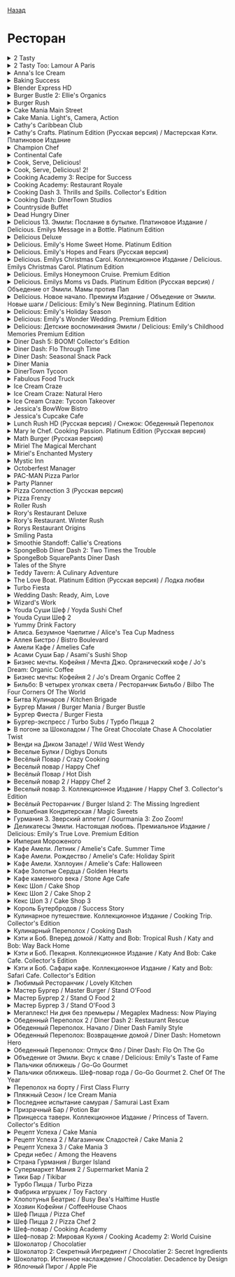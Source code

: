 [Назад](../README.md)

# Ресторан
<details>
  <summary>2 Tasty</summary>

| Жанр | Ресторан / Поиск |
| - | - |
| URL | https://cloud.mail.ru/public/L4Ax/kvSqbGSb9/2%20Tasty%20Too.%20Lamour%20A%20Paris |

> 2 Tasty - это увлекательнейшая игра, смесь "ресторана" и "поиска". Вы будете наблюдать за развитием романтических отношений между молодым, талантливым поваром Либби и ее другом Коулом. Помогите Либби находить правильные ингридиенты для приготовления разнообразных блюд, рецепты которых Вы можете использовать даже у себя на кухне. Примите участие в этой великолепной казуальной мини-игре, поражающей своей красотой! Этот подарок всем игроманам позволит отдохнуть от повседневности без забот и с комфортом!
</details>

<details>
  <summary>2 Tasty Too: Lamour A Paris</summary>

| Жанр | Ресторан |
| - | - |
| URL | https://cloud.mail.ru/public/L4Ax/kvSqbGSb9/2%20Tasty |

> Игра "2Tasty" получила долгожданное продолжение! Встречайте снова Либби в ее поисках новых рецептов и увлекательных приключений! На этот раз Либби отправляется в Париж. Хотите присоединиться к ней? Тогда игра "2 Tasty Too: l'amour ? Paris", которая представляет собой сочетание категорий "Экономические стратегии" и "Поиск предметов", - это Ваш счастливый билет в город любви!
</details>

<details>
  <summary>Anna's Ice Cream</summary>

| Жанр | Ресторан |
| - | - |
| URL | https://cloud.mail.ru/public/L4Ax/kvSqbGSb9/Anna%27s%20Ice%20Cream |

> Постройте райскую империю мороженного! Анна работает в качестве владельца и помощника волшебного острова мороженного, помогите ей в этом! Действуйте на свое усмотрение и с помощью двух старательных обезьянок, расшевелите публику роскошных отелей, предоставляя восхитительные холодные вкусности. Создайте новые неповторимые вкусы мороженного, и пусть ваши клиенты будут довольны нововведениями вашего магазина. Мы все хотим отведать превосходного мороженного Анны!
</details>

<details>
  <summary>Baking Success</summary>

| Жанр | Ресторан |
| - | - |
| URL | https://cloud.mail.ru/public/L4Ax/kvSqbGSb9/Baking%20Success |

> Молодая девушка по имени Фэй решает помочь семье заработать денег, продавая по всему миру свои деликатесы. Присоединяйтесь к юной поварихе в новой увлекательной и красочной "Тайм Менеджмент" игре под названием "Baking Success"! Чтобы путешествовать по свету было проще, Фэй строит себе летающую пекарню. Теперь весь мир узнает о её кулинарных талантах! К тому же, Фэй и не подозревает, что где-то её ждет настоящая любовь — удивительный молодой человек!
</details>

<details>
  <summary>Blender Express HD</summary>

| Жанр | Ресторан |
| - | - |
| URL | https://cloud.mail.ru/public/L4Ax/kvSqbGSb9/Blender%20Express%20HD |

> Развлеките себя новой яркой и сочной аркадной игрой под названием "Blender Express"! Приготовьте свои лучшие коктейли, собирая и смешивая ингредиенты. Фрукты для напитков буквально падают с неба, так что ловите их да запускайте свой супер-блендер! Удивительные напитки будут готовы почти сразу, остается только приложить немного усилий! Угостите всех и поднимите себе настроение. После прохождения уровней без ошибок Вы получите прекрасные рецепты.
</details>

<details>
  <summary>Burger Bustle 2: Ellie's Organics</summary>

| Жанр | Ресторан |
| - | - |
| URL | https://cloud.mail.ru/public/L4Ax/kvSqbGSb9/Burger%20Bustle%202.%20Ellie%27s%20Organics |

> Продолжение нашумевшей игры Burger Bustle! Поклонников игры, а также всех любителей тайм-менеджмента ждут улучшенная графика, появились герои и захватывающий сюжет. Разрабатывать стратегию по завоеванию рынка, в котором полно конкурентов, готовых отхватить кусок пожирнее, будет еще интересней, так как в игре появились дополнительные уровни и новое оборудование в геймплее!
</details>

<details>
  <summary>Burger Rush</summary>

| Жанр | Ресторан / Три в ряд |
| - | - |
| URL | https://cloud.mail.ru/public/L4Ax/kvSqbGSb9/Burger%20Rush |

> Хайди всю жизнь была без ума от бургеров. Сразу после окончания Национальной Кулинарной Академии она решила открыть собственный ресторан бургеров. Помогите Хайди стать лучшей в своём деле и сделать её ресторан известным на всю округу! В игре 50 уровней, 5 различных ресторанов, а также Бургер-шоп, где вы сможете заказывать новые рецепты бургеров и улучшать оборудование ресторана.
</details>

<details>
  <summary>Cake Mania Main Street</summary>

| Жанр | Ресторан |
| - | - |
| URL | https://cloud.mail.ru/public/L4Ax/kvSqbGSb9/Cake%20Mania%20Main%20Street |

> Помогите Джилл и ее ближайшим друзьям вдохнуть новую жизнь в Главную Улицу города покупая, открывая и модернизируя 4 прекрасных магазинчика с уникальной национальной кухней. Заработайте достаточно денег, чтобы построить разнообразные туристические атракционы- от гигантского чертово колеса и самого большого в мире торта до Фантастическогго Фонтана и гигантской статуи Джил, - что, несомненно должно привлечь как можно больше людей к обновленной главной улице.
</details>

<details>
  <summary>Cake Mania. Light's, Camera, Action</summary>

| Жанр | Ресторан |
| - | - |
| URL | https://cloud.mail.ru/public/L4Ax/kvSqbGSb9/Cake%20Mania.%20Light%27s%2C%20Camera%2C%20Action |

> Джилл снова с вами в пятой части Cake Mania! Милый городок Бейкерсфилд, в котором живет главная героиня игры вместе с мужем, привлек внимание знаменитых продюсеров Голливуда. Именно здесь они собираются снять новый крутой блокбастер. Съемки начинаются и городок наполняется людьми: туристами, работниками съемочной группы и жителями из соседних городов. Не упустите свой шанс: помогите Джилл и Джеку достойно обслуживать покупателей и подкопить денег, ведь совсем скоро они станут родителями...
</details>

<details>
  <summary>Cathy's Caribbean Club</summary>

| Жанр | Ресторан |
| - | - |
| URL | https://cloud.mail.ru/public/L4Ax/kvSqbGSb9/Cathy%27s%20Caribbean%20Club |

> Кэти проводит свой отпуск на Карибских островах. Получилось так, что она опоздала на свой рейс и не смогла вернуться домой. Теперь Кэти приходится работать в местном клубе на одном из самых живописных пляжей. Пройдите пятьдесят различных уровней игры в режиме Приключений и узнайте, чем закончится история Кэти; расслабьтесь, играя в режиме Релаксации, или бросьте вызов судьбе, приняв участие в режиме Сумасшедшей игры! В игре Cathy's Caribbean Club выбор за Вами!
</details>

<details>
  <summary>Cathy's Crafts. Platinum Edition (Русская версия) / Мастерская Кэти. Платиновое Издание</summary>

| Жанр | Ресторан |
| - | - |
| URL | https://cloud.mail.ru/public/L4Ax/kvSqbGSb9/Cathys%20Crafts.%20Platinum%20Edition%20%28%D0%A0%D1%83%D1%81%D1%81%D0%BA%D0%B0%D1%8F%20%D0%B2%D0%B5%D1%80%D1%81%D0%B8%D1%8F%29 |

> Всю жизнь Кэти помогает другим воплощать их мечты в реальность, вместо того, чтобы подумать и о себе. Должна ли она остаться и управлять семейным хозяйственным магазинчиком или присоединиться к своему бойфренду в Нью-Йорке и стать арт-закупщиком? С небольшим вдохновением от Мина, очень показного и уверенного кота, Кэти открывает в себе новую свою страсть… Рукоделие! Магазинчик за считанные дни становиться популярным местом, а от желающих купить ее популярную куклу Мина и увидеть самого Мина в реальности, нет отбоя. Но как только Кэти понимает что ее собственные мечты стали осуществляться, она сталкивается с еще большей проблемой… Помогите Кэти не дать ее страсти угаснуть и, самое главное, остаться верной себе!
</details>

<details>
  <summary>Champion Chef</summary>

| Жанр | Ресторан / Три в ряд |
| - | - |
| URL | https://cloud.mail.ru/public/L4Ax/kvSqbGSb9/Champion%20Chef |

> Дженни только что закончила кулинарную академию и мечтает открыть собственный ресторан. Она решает принять участие в кулинарном соревновании с большим денежным призом для победителя. Вас ждут путешествие вокруг света и изучение национальной кухни пяти стран. Каждый день вы будете помогать Дженни обслуживать посетителей, готовя блюда по их заказу. Чтобы приготовить блюду нужно скомбинировать необходимые ингредиенты. Обслуживайте посетителей с улыбкой, так чтобы они остались довольны и Дженни ждёт слава и успех!
</details>

<details>
  <summary>Continental Cafe</summary>

| Жанр | Ресторан |
| - | - |
| URL | https://cloud.mail.ru/public/L4Ax/kvSqbGSb9/Continental%20Cafe |

> Помогите Лауре осуществить её мечты в открытии собственного ресторана. Путешествуя, она будет собирать рецепты народов мира. Вас ожидает множество головоломок и мини-игр в разных жанрах. Ищите спрятанные предметы, решайте головоломки, выигрывайте в тайм-менеджмент играх. Развивайте заведение таким образом.
</details>

<details>
  <summary>Cook, Serve, Delicious!</summary>

| Жанр | Ресторан |
| - | - |
| URL | https://cloud.mail.ru/public/L4Ax/kvSqbGSb9/Cook%2C%20Serve%2C%20Delicious |

> Cook, Serve, Delicious! - смесь тайм-менеджмент и экономической стратегии от студии Vertigo Gaming. Игра отличается от большинства подобных игр такого жанра разнообразием и сложностью. Сюжет как и в большинстве подобных игр довольно банален - Вам надо в старом городке "развернуть" новый ресторан. После популяризации Вашего заведения в город потянутся новые люди, в следствии чего он преобразится.
</details>

<details>
  <summary>Cook, Serve, Delicious! 2!</summary>

| Жанр | Ресторан |
| - | - |
| URL | https://cloud.mail.ru/public/L4Ax/kvSqbGSb9/Cook%2C%20Serve%2C%20Delicious%202 |

> Cook, Serve, Delicious! 2!! увлекательный сиквел наиболее продаваемого, оригинального и очень популярного симулятора ресторана. Утро в башне SherriSoda начинается как и любое другое утро. Вы поднимаетесь на лифте, чтобы открыть свой платиновый ресторан “Cook, Serve, Delicious”, который стал популярным благодаря Вашим потрясающим кулинарным и управленческим навыкам… Именно тогда, взвод полицаев окружают здание. Похоже, что руководители SherriSoda тайно крали средства у компании. А огромную сумму долга, они восполняли за счет сбережений башни и некоторых из ее внутренних подразделений, включая CSD.
</details>

<details>
  <summary>Cooking Academy 3: Recipe for Success</summary>

| Жанр | Ресторан |
| - | - |
| URL | https://cloud.mail.ru/public/L4Ax/kvSqbGSb9/Cooking%20Academy%203.%20Recipe%20for%20Success |

> Продолжение увлекательного кулинарного симулятора. Узнайте все тонкости вкусовых сочетаний, научитесь мастерски применять все свои таланты на кухне и быстро управляться с кухонной техникой, быстро находить в холодильнике то, что нужно и многое другое.
</details>

<details>
  <summary>Cooking Academy: Restaurant Royale</summary>

| Жанр | Ресторан |
| - | - |
| URL | https://cloud.mail.ru/public/L4Ax/kvSqbGSb9/Cooking%20Academy.%20Restaurant%20Royale |

> В качестве выпускника кулинарной академии вы становитесь участником ТВ-шоу Restaurant Royale. Покупая технику и проходя кулинарные мини-игры, вам предстоит готовить чизбургеры, суши и чимичанги. Украсьте ваш ресторан с фантазией: мебель и декор позволят привлекать больше покупателей и зарабатывать больше денег. Достигните совершенства в приготовлении изысканных блюд по рецептам со всего мира! Настало время показать, на что что вы способны: создайте собственный уникальный ресторан и выиграйте в шоу! В игре нас ждут: 60 различных рецептов, 3 ресторанные темы - американская, азиатская и мексиканская, 100 уникальных элементов декора, 4 типа улучшаемой кухонной техники и это ещё не всё...
</details>

<details>
  <summary>Cooking Dash 3. Thrills and Spills. Collector's Edition</summary>

| Жанр | Ресторан |
| - | - |
| URL | https://cloud.mail.ru/public/L4Ax/kvSqbGSb9/Cooking%20Dash%203.%20Thrills%20and%20Spills.%20Collector%27s%20Edition |

> Предлагаем Вам составить компанию уже знакомой Вам Фло, которая этим летом решила подработать в тематическом парке-ресторане мистера Бига. Без Вашей помощи ей не справиться! Этим летом так много клиентов! Продемонстрируйте им лучший сервис, приготовьте вкуснейшие блюда по уже знакомым и новым рецептам, позаботьтесь о чистоте и не забудьте об индивидуальном подходе к клиентам! Разнообразие в игру привнесут тематические местечки, которые предлагает "Cooking Dash 3: Thrills &amp; Spills Collector's Edition"!
</details>

<details>
  <summary>Cooking Dash: DinerTown Studios</summary>

| Жанр | Ресторан |
| - | - |
| URL | https://cloud.mail.ru/public/L4Ax/kvSqbGSb9/Cooking%20Dash.%20DinerTown%20Studios |

> Продолжение кулинарного симулятора. На этот раз подруге Фло, Гильде, требуется помощь, чтобы накормить участников ее нового телешоу. И как всегда, Фло вместе со своей бабулей приходят на выручку.
</details>

<details>
  <summary>Countryside Buffet</summary>

| Жанр | Ресторан |
| - | - |
| URL | https://cloud.mail.ru/public/L4Ax/kvSqbGSb9/Countryside%20Buffet |

> Бедная Джессика! Измученной и уставшей от бесперспективной работы, ей требовалось что-то новое и захватывающее в жизни. Однажды ночью после закрытия ресторана она сталкивается с человеком по имени Джон - бывшим владельцем ресторанного бизнеса. Джон предлагает Джессике продать свой провинциальный буфет. Всю ночь Джессика думала об этом деловом предложении. На следующий день она решает купить бизнес и стать владельцем сельского буфета.
</details>

<details>
  <summary>Dead Hungry Diner</summary>

| Жанр | Ресторан |
| - | - |
| URL | https://cloud.mail.ru/public/L4Ax/kvSqbGSb9/Dead%20Hungry%20Diner |

> ”Dead Hungry Diner” - это забавная игра в жанре "тайм-менеджмент" от ирландского разработчика казуалок "Black Market Games". Вам предстоит сыграть за близнецов-сирот Габи и Гэбби, управляющих рестораном для очень необычных посетителей в деревеньке Ravenwood... Размещайте, обслуживайте и удовлетворяйте вкусовые потребности множества монстров! Но все это нужно делать очень быстро и осторожно, иначе посетители будут расстроены и уйдут, не заплатив. Пригласите в качестве помощника вышибалу Франки, который помешает враждующим клиентам устраивать драки и ссоры. Сумеете ли Вы управлять самым необычным рестораном, который когда-либо видели?
</details>

<details>
  <summary>Delicious 13. Эмили: Послание в бутылке. Платиновое Издание / Delicious. Emilys Message in a Bottle. Platinum Edition</summary>

| Жанр | Ресторан |
| - | - |
| URL | https://cloud.mail.ru/public/L4Ax/kvSqbGSb9/Delicious%2013.%20%D0%AD%D0%BC%D0%B8%D0%BB%D0%B8.%20%D0%9F%D0%BE%D1%81%D0%BB%D0%B0%D0%BD%D0%B8%D0%B5%20%D0%B2%20%D0%B1%D1%83%D1%82%D1%8B%D0%BB%D0%BA%D0%B5.%20%D0%9F%D0%BB%D0%B0%D1%82%D0%B8%D0%BD%D0%BE%D0%B2%D0%BE%D0%B5%20%D0%98%D0%B7%D0%B4%D0%B0%D0%BD%D0%B8%D0%B5 |

> Игра поведает нам восхитительную историю о жизни трехлетней Эмили и ее дедушке (Граппа!). Когда наша героиня находит сообщение в бутылке от нее же самой, ее прошлое и настоящее переплетаются и “выливаются” в совершенно новое увлекательное приключение! С очаровательными персонажами и тоннами уровней, Вы просто не можете пропустить эту мировую премьеру.
</details>

<details>
  <summary>Delicious Deluxe</summary>

| Жанр | Ресторан |
| - | - |
| URL | https://cloud.mail.ru/public/L4Ax/kvSqbGSb9/Delicious%20Deluxe |

> Главный герой игры – девушка Эмили, которая мечтает завоевать город сетью своих кафе с самым лучшим сервисом. Прохождение уровней происходит следующим образом: в кафе заходит клиент, занимает место у стойки либо за столиком и начинает изучать меню. Позже над ним появляется облачко с заказом, согласно которому Эмили необходимо приготовить нужные блюда и напитки и отнести клиенту. Далее нужно рассчитаться с посетителем и при необходимости убрать со столика. 
</details>

<details>
  <summary>Delicious. Emily's Home Sweet Home. Platinum Edition</summary>

| Жанр | Ресторан |
| - | - |
| URL | https://cloud.mail.ru/public/L4Ax/kvSqbGSb9/Delicious.%20Emily%27s%20Home%20Sweet%20Home.%20Platinum%20Edition |

> Помогите семье O'Malleys с ремонтом в их домике мечты. После теплого приема, некоторые соседи по разному относятся к приезду новеньких. Так что Патрика и Эмили ждут неспокойные времена. К тому же, как выяснилось, их дом стоит на гране судового ареста. Смогут ли наши герои спасти строение и превратить его в райский уголок?
</details>

<details>
  <summary>Delicious. Emily's Hopes and Fears (Русская версия)</summary>

| Жанр | Ресторан |
| - | - |
| URL | https://cloud.mail.ru/public/L4Ax/kvSqbGSb9/Delicious.%20Emily%27s%20Hopes%20and%20Fears%20%28%D0%A0%D1%83%D1%81%D1%81%D0%BA%D0%B0%D1%8F%20%D0%B2%D0%B5%D1%80%D1%81%D0%B8%D1%8F%29 |

> Новая часть увлекательной серии игр "Объедение от Эмили" расскажет об удивительном и невиданном до наших дней происшествии. В самое жаркое лето столетия Пейдж подкосила неизвестная болезнь. Пока отважная Эмили изо всех сил борется за жизнь дочери, Патрик отправляется  в мистическое путешествие через мрак и холод в поисках волшебного цветка... Но станет ли цветок спасением для маленькой девочки?
</details>

<details>
  <summary>Delicious. Emilys Christmas Carol. Коллекционное Издание / Delicious. Emilys Christmas Carol. Platinum Edition</summary>

| Жанр | Ресторан |
| - | - |
| URL | https://cloud.mail.ru/public/L4Ax/kvSqbGSb9/Delicious.%20Emilys%20Christmas%20Carol.%20Platinum%20Edition |

> В ресторане у Эмили снова суета. На этот раз - рождественская! Беспокойная хозяйка должна успеть угодить и нетерпеливым клиентам, и вредной мамочке, и непоседливой дочурке. Помогите нашей героине вовремя принять заказы, создать в ресторане праздничную атмосферу и заработать за пройденные уровни как можно больше золотых звезд.
</details>

<details>
  <summary>Delicious. Emilys Honeymoon Cruise. Premium Edition</summary>

| Жанр | Ресторан |
| - | - |
| URL | https://cloud.mail.ru/public/L4Ax/kvSqbGSb9/Delicious.%20Emily%27s%20Honeymoon%20Cruise.%20Premium%20Edition |

> У Эмили и Патрика долгожданный медовый месяц. Молодоженам вскоре придется понять, что в супружеской жизни бывают и грустные дни. Отправляйтесь вместе с молодоженами Патриком и Эмили в праздничный круиз. Эмили вскоре понимает, что не привыкла сидеть без дела, чтобы о ней заботились другие люди. Патрик хочет зажить спокойной семейной жизнью как можно скорее, но Эмили не уверена, что готова к этому. Смогут ли они быть счастливыми? Это круиз не будет спокойным, так что приготовьте спасательный круг и присоединяйтесь к приключению.
</details>

<details>
  <summary>Delicious. Emilys Moms vs Dads. Platinum Edition (Русская версия) / Объедение от Эмили. Мамы против Пап</summary>

| Жанр | Ресторан |
| - | - |
| URL | https://cloud.mail.ru/public/L4Ax/kvSqbGSb9/Delicious.%20Emilys%20Moms%20vs%20Dads.%20Platinum%20Edition%20%28%D0%A0%D1%83%D1%81%D1%81%D0%BA%D0%B0%D1%8F%20%D0%B2%D0%B5%D1%80%D1%81%D0%B8%D1%8F%29 |

> Мамы и папы вновь сошлись в жарком, многовековом споре! Кто же выйдет победителем? Все мы в нем участвовали и в зрелом возрасте, и в детстве... Почему семейные обязанности не разделяются поровну? Почему кажется, будто кто-то один вечно делает почти всю работу и, самое главное, как это можно исправить? Эмили и Патрик схлестнутся (и ответят на этот вопрос) в новой истории "Moms vs Dads"! Эмили обожает свою семью, но с тремя детьми на ее голову свалилось в 10 раз больше работы! Успевать готовить еду, вести кулинарный видеоблог, справляться с хозяйством и заниматься семьей становится все сложнее и сложнее.
</details>

<details>
  <summary>Delicious. Новое начало. Премиум Издание / Объедение от Эмили. Новые шаги / Delicious: Emily's New Beginning. Platinum Edition</summary>

| Жанр | Ресторан |
| - | - |
| URL | https://cloud.mail.ru/public/L4Ax/kvSqbGSb9/Delicious.%20%D0%9D%D0%BE%D0%B2%D0%BE%D0%B5%20%D0%BD%D0%B0%D1%87%D0%B0%D0%BB%D0%BE.%20%D0%9F%D1%80%D0%B5%D0%BC%D0%B8%D1%83%D0%BC%20%D0%98%D0%B7%D0%B4%D0%B0%D0%BD%D0%B8%D0%B5 |

> Предприимчивая Эмили мечтает вдохнуть новую жизнь в свой ресторан. Почти год заведение не работало: ушли постоянные клиенты, дела пришли в полное запустение, интерьер явно устарел. Все это время Эмили была занята малюткой Пейдж, но сейчас настал момент вернуться в ресторанный бизнес. И идей у Эмили не занимать: обновить мебель, купить поющего Элвиса, составить меню на любой вкус... Помогите девушке воплотить свои планы в жизнь!
</details>

<details>
  <summary>Delicious: Emily's Holiday Season</summary>

| Жанр | Ресторан |
| - | - |
| URL | https://cloud.mail.ru/public/L4Ax/kvSqbGSb9/Delicious.%20Emily%27s%20Holiday%20Season |

> В новой игре Delicious: Emily’s Holiday Season Вас ждет увлекательное приключение с Эмили и ее семьей. В этот раз Вам предстоит помочь главной героине организовать для ее родственников в небольшом уютном домике. Все действия происходят в маленьком городе под названием Снагфорд, где Эмили не только усердно работает, но и встречает двух симпатичных молодых людей. Кому она отдаст предпочтение? Лепите снеговиков, играйте в снежки, катайтесь на коньках и многое другое. Чудесные иллюстрации, посвященные зимней тематике, напомнят Вам о приближающемся празднике!
</details>

<details>
  <summary>Delicious: Emily's Wonder Wedding. Premium Edition</summary>

| Жанр | Ресторан |
| - | - |
| URL | https://cloud.mail.ru/public/L4Ax/kvSqbGSb9/Delicious.%20Emily%27s%20Wonder%20Wedding.%20Premium%20Edition |

> Несмотря на подготовку к свадьбе, Эмили должна продолжать работать в кафе и кормить голодных клиентов. Их не интересует подготовительная суета. Они просто хотят получить свою яичницу с беконом! Основной геймплей в этой игре стандартный: принимать заказы от клиентов, брать с них плату за заказ, вымывать столы и использовать заработанные деньги, чтобы купить красивые вещи для улучшения кафе и обслуживания. На многих уровнях в игре Delicious: Emily's Wonder Wedding есть дополнительные задания. Например, кошка Эмили попадает в открытый канализационный люк. Или в другой раз голуби делают то, что голуби делают лучше всего, и оставляют беспорядок на окнах Эмили... А также вас ждут древние ирландские легенды...
</details>

<details>
  <summary>Delicious: Детские воспоминания Эмили / Delicious: Emily's Childhood Memories Premium Edition</summary>

| Жанр | Ресторан |
| - | - |
| URL | https://cloud.mail.ru/public/L4Ax/kvSqbGSb9/Delicious.%20%D0%94%D0%B5%D1%82%D1%81%D0%BA%D0%B8%D0%B5%20%D0%B2%D0%BE%D1%81%D0%BF%D0%BE%D0%BC%D0%B8%D0%BD%D0%B0%D0%BD%D0%B8%D1%8F%20%D0%AD%D0%BC%D0%B8%D0%BB%D0%B8 |

> Возродите магию детства и юношества при помощи новой игры из вечной серии игр - "Delicious: Детские воспоминания Эмили". Эмили отправляется домой: туда, где она выросла. В дом, с которым связаны ее наилучшие детские воспоминания. Ее родители продали ферму и переселяются, поэтому дали шанс Эмили в последний раз побывать в доме детства. Сопровождайте Эмили в этом трогательном путешествии в прошлое, которое и помогло ей стать тем, кем она есть. Благодаря особенностям игры и сюжету эта игра просто обязана занять свой уголок в Вашем сердце.
</details>

<details>
  <summary>Diner Dash 5: BOOM! Collector's Edition</summary>

| Жанр | Ресторан |
| - | - |
| URL | https://cloud.mail.ru/public/L4Ax/kvSqbGSb9/Diner%20Dash%205.%20BOOM.%20Collector%27s%20Edition |

> Пятая часть увлекательного ресторанного симулятора Dinner Dash! Когда какой-то шутник удалил слово "fat" из названия "Fat Free Breakfast" - огромная волна голодних жителей DinerTown ™ заполонили ресторанчик у Фло, так что он разрушился..! Фло вынуждена была преместиться на улицу и подавать пищу клиентам где только возможно! Отыщите разнообразные креативные места, усадите клиентов и постарайтесь угодить им во всем. Заработайте достаточно денег, чтобы восстановить и украсить новый ресторан с нуля, или он закроется навсегда...
</details>

<details>
  <summary>Diner Dash: Flo Through Time</summary>

| Жанр | Ресторан |
| - | - |
| URL | https://cloud.mail.ru/public/L4Ax/kvSqbGSb9/Diner%20Dash%20Flo.%20Through%20Time |

> Присоединяйтесь к Фло и своим любимым жителям Динертауна на приключенческое, немного опасное и отважное путешествие по лабиринтам времени и пространства в игре Diner Dash: Flo Through Time! Все началось с того, что бабушка Флоренс что-то сделала с микроволновкой, и превратила её в мощную машину времени! Если вы считаете, что сумеете разобраться во временных провалах, то вы обязательно должны сыграть в эту игру, с абсолютно новыми эпизодами. Проверьте, сможете ли вы стать самым лучшим игроком, играя со временем!
</details>

<details>
  <summary>Diner Dash: Seasonal Snack Pack</summary>

| Жанр | Ресторан |
| - | - |
| URL | https://cloud.mail.ru/public/L4Ax/kvSqbGSb9/Diner%20Dash.%20Seasonal%20Snack%20Pack |

> Жизнь лучше, когда в воздухе витает аромат красивых цветов. Никто не знает этого лучше, чем Жасмин, молодой девушки из отдаленной деревни, где выращиваются самые редкие и самые восхитительные цветы. Даже когда она была ребенком, Жасмин точно знала, какие цветы человеку нужно, чтобы украсить свой день. От больных бабушек до романтических пикников, обедов благодарения и выпускных вечеров, цветы всегда были отличным источником комфорта и радости. Теперь Жасмин хочет поделиться своим талантом и своей страстью с миром, и для этого ей потребуется ваша помощь!
</details>

<details>
  <summary>Diner Mania</summary>

| Жанр | Ресторан |
| - | - |
| URL | https://cloud.mail.ru/public/L4Ax/kvSqbGSb9/Diner%20Mania |

> В игре Diner Mania вы узнаете, что на самом деле представляет из себя ресторанный бизнес. Помимо приятных клиентов, которых вам предстоит обслуживать, к вам будут наведываться банды негодяев. Угостите их острыми специями и посмотрите, на самом деле они такие крутые парни, как выглядят. Зарабатывайте деньги для ремонта ресторанов и встречи надвигающихся проблем!
</details>

<details>
  <summary>DinerTown Tycoon</summary>

| Жанр | Ресторан |
| - | - |
| URL | https://cloud.mail.ru/public/L4Ax/kvSqbGSb9/DinerTown%20Tycoon |

> Экономическая игра о новых приключениях знаменитой Фло и ее друзей. В этот раз вы должны защитить жителей DinerTown'а от вредных столовых. Но, вместо того, чтобы обслуживать клиентов, вы будете управлять рестораном с более предпринимательской точки зрения, придумывая разные хитроумные стратегии. В игре 5 различных городов, 25 уже полюбившихся персонажей, более 90 рецептов.
</details>

<details>
  <summary>Fabulous Food Truck</summary>

| Жанр | Ресторан |
| - | - |
| URL | https://cloud.mail.ru/public/L4Ax/kvSqbGSb9/Fabulous%20Food%20Truck |

> Сюжет кулинарной аркады Fabulous Food Truck рассказывает о молодом человеке который в поисках лучшей жизни отправляется в большой город, но вынужден устроиться на работу в ресторан быстрого питания. Со временем накопив денег вы смогли купить закусочную на колесах и организовать свой, хоть и небольшой, бизнес. Разъезжая по городу вам необходимо обслуживать клиентов, при этом сначала надо принять заказ, приготовить еду, да так чтобы ничего не испортить и отдать посетителю. Меню вашей закусочной довольно широко китайская еда, хот-доги, гамбургеры, пицца и многое другое, а так же безалкогольные напитки, так что смотрите не запутайтесь. На заработанные деньги вы сможете улучшить свой грузовик и расширить бизнес.
</details>

<details>
  <summary>Ice Cream Craze</summary>

| Жанр | Ресторан |
| - | - |
| URL | https://cloud.mail.ru/public/L4Ax/kvSqbGSb9/Ice%20Cream%20Craze |

> Очередной представитель популярного жанра ресторанных симуляторов. Родители Джен хотят продать семейный магазин мороженого из-за финансовых проблем, но Джен очень хочет попробовать себя в роли продавца и уговаривает их оставить магазин, обещая поднять на ноги семейный бизнес. В игре 60 уровней, множество апгрейдов магазина, привередливые покупатели, интересный сюжет и саундтрек в стиле 50-ых. Примите участие в этой великолепной казуальной мини-игре, поражающей своей красотой! Этот подарок всем игроманам позволит отдохнуть от повседневности без забот и с комфортом!
</details>

<details>
  <summary>Ice Cream Craze: Natural Hero</summary>

| Жанр | Ресторан |
| - | - |
| URL | https://cloud.mail.ru/public/L4Ax/kvSqbGSb9/Ice%20Cream%20Craze.%20Natural%20Hero |

> Доктор Бэйн, известный супер гений, разработал линию мороженого, сделанного полностью из искусственных химикатов. Анна решает остановить его и создать свой собственный натуральный бренд. Используйте свои навыки тайм-менеджмента, чтобы помочь Анне в ее начинании, ищите предложения на восхитительные компоненты, открывайте скрытые бонусы и принимайте правильные решения для продвижения вашего бизнеса в игре Ice Cream Craze - Natural Hero!
</details>

<details>
  <summary>Ice Cream Craze: Tycoon Takeover</summary>

| Жанр | Ресторан |
| - | - |
| URL | https://cloud.mail.ru/public/L4Ax/kvSqbGSb9/Ice%20Cream%20Craze.%20Tycoon%20Takeover |

> В увлекательной игре Ice Cream Craze: Tycoon Takeover вам нужно помочь Анне продать как можно больше мороженого и не отдать город во владения компании BigCo... Примите участие в этой великолепной казуальной мини-игре, поражающей своей красотой! Этот подарок всем игроманам позволит отдохнуть от повседневности без забот и с комфортом!
</details>

<details>
  <summary>Jessica's BowWow Bistro</summary>

| Жанр | Ресторан / Питомец |
| - | - |
| URL | https://cloud.mail.ru/public/L4Ax/kvSqbGSb9/Jessica%27s%20BowWow%20Bistro |

> Вы когда-нибудь бывали в кафе или ресторане, где не только не воспрещен вход с собаками , но даже блюда там подаются как для Вас, так и для Вашего питомца? Теперь у Вас появляется возможность посетить такое место! Джессика загорелась идеей расширить свою кулинарную империю. Будучи большим любителем животных, она решает объединить два своих увлечения. С этого дня в ее заведении будут угощаться не только люди, но их четвероногие друзья. Этот сюжет положен в основу "Jessica's Bow Wow Bistro". Присоединяйтесь к девушке, полной энтузиазма, и помогайте ей в ее необычном бизнесе.
</details>

<details>
  <summary>Jessica's Cupcake Cafe</summary>

| Жанр | Ресторан |
| - | - |
| URL | https://cloud.mail.ru/public/L4Ax/kvSqbGSb9/Jessica%27s%20Cupcake%20Cafe |

> Помогите Джессике в этом вкусном приключении тайм-менеджмента построить свой бизнес и превратить ее маленькое кафе в настоящюю империю. Примите участие в этой великолепной казуальной мини-игре, поражающей своей красотой! Этот подарок всем игроманам позволит отдохнуть от повседневности без забот и с комфортом!
</details>

<details>
  <summary>Lunch Rush HD (Русская версия) / Снежок: Обеденный Переполох</summary>

| Жанр | Ресторан |
| - | - |
| URL | https://cloud.mail.ru/public/L4Ax/kvSqbGSb9/Lunch%20Rush%20HD%20%28%D0%A0%D1%83%D1%81%D1%81%D0%BA%D0%B0%D1%8F%20%D0%B2%D0%B5%D1%80%D1%81%D0%B8%D1%8F%29 |

> Эта красочная аркада с элементами логики продолжает серию игр о приключениях Снежка и его друзей. На этот раз известный всему миру медвежонок-путешественник решил открыть небольшое кафе и принять участие в конкурсе на лучший ресторан. Победитель этого соревнования получит не только почетное звание лучшего укротителя плошек и поварешек, но и ценный приз.
</details>

<details>
  <summary>Mary le Chef. Cooking Passion. Platinum Edition (Русская версия)</summary>

| Жанр | Ресторан |
| - | - |
| URL | https://cloud.mail.ru/public/L4Ax/kvSqbGSb9/Mary%20le%20Chef.%20Cooking%20Passion.%20Platinum%20Edition%20%28%D0%A0%D1%83%D1%81%D1%81%D0%BA%D0%B0%D1%8F%20%D0%B2%D0%B5%D1%80%D1%81%D0%B8%D1%8F%29 |

> Познакомьтесь с Шеф-поваром Мэри в новой увлекательной игре. Работа в огромной юридической фирме было именно то, чего желали родители Мэри – однако, ей самой она не приносит никакой радости… Вместо этого Мэри проводит свои дни, в мечтах о карьере шеф-повара! Будет ли она следовать зову сердца или же пойдет по стопам своих родителей? Узнайте чем закончится эта история прямой сейчас.
</details>

<details>
  <summary>Math Burger (Русская версия)</summary>

| Жанр | Ресторан |
| - | - |
| URL | https://cloud.mail.ru/public/L4Ax/kvSqbGSb9/Math%20Burger%20%28%D0%A0%D1%83%D1%81%D1%81%D0%BA%D0%B0%D1%8F%20%D0%B2%D0%B5%D1%80%D1%81%D0%B8%D1%8F%29 |

> Math Burger - увлекательная аркадная игра, подходящая как для детей, так и для взрослых. У нее уникальный геймплей со сложными целями, который является не только веселым и увлекающим, но также помогает в образовании. Собирайте ингредиенты в стопки, чтобы превратить их в различные бургеры. Попробуйте делать бургеры со скоростью света, чтобы зарабатывать больше и переходить на следующий этап быстрее. Не заставляйте покупателей долго ждать, иначе они разочаруются в вас. Счастливые лица означают больше денег и прогресса. Вы начинаете лишь с белой булкой, сыром, мясом и солеными огурцами. Разблокируйте остальные ингредиенты, чтобы сделать ваши бургеры еще вкуснее.
</details>

<details>
  <summary>Miriel The Magical Merchant</summary>

| Жанр | Ресторан |
| - | - |
| URL | https://cloud.mail.ru/public/L4Ax/kvSqbGSb9/Miriel%20The%20Magical%20Merchant |

> Мириэль трудолюбивая и серьезная девушка, которая верит в сказки. Неожиданно она получает сообщение и ее обычная жизнь резко изменяется. Попадите в волшебный мир Мириэль и помогите ей в осуществлении ее мечты. Готовьте восхитительные хлебы и кексы, что бы ваши клиенты остались довольными. Постройте, вместе с Мириэль империю магазинов в Волшебном Королевстве! Мириэль нужна ваша помощь!
</details>

<details>
  <summary>Miriel's Enchanted Mystery</summary>

| Жанр | Ресторан |
| - | - |
| URL | https://cloud.mail.ru/public/L4Ax/kvSqbGSb9/Miriel%27s%20Enchanted%20Mystery |

> Присоединяйтесь к волшебнице Мириэль вновь, ведь в этот раз все будет намного интереснее! Волшебный артефакт перенесет вас в прошлое, в мир таинственных интриг и древних тайн. Здесь вам придется хорошенько потрудится, помогите Мириэль открыть магические магазины по всему свету и обслужить всех клиентов по высшему классу!
</details>

<details>
  <summary>Mystic Inn</summary>

| Жанр | Ресторан |
| - | - |
| URL | https://cloud.mail.ru/public/L4Ax/kvSqbGSb9/Mystic%20Inn |

> Заставьте веселье появиться как по волшебству в этой таинственной и смелой эскападе! Играя роль Дафны, несчастной хозяйки, которая находится в плену у Заколдованной Гостиницы, Вам предстоит обслуживать всех клиентов, чтобы узнать волшебные заклинания для усовершенствования гостиницы. Как только здание полностью усовершенствовано, чары, удерживающие Дафну в заточении, разрушатся! Освободите жонглирующих лягушек, восхитительную арфу, собственную сову и многое другое, чтобы сделать Ваше приключение еще более захватывающим!
</details>

<details>
  <summary>Octoberfest Manager</summary>

| Жанр | Ресторан / Симулятор |
| - | - |
| URL | https://cloud.mail.ru/public/L4Ax/kvSqbGSb9/Octoberfest%20Manager |

> Построй свою большую собственную пивнушку, создай типичную атмосферу Oktoberfest и наживи состояние! Пивная империя простаков не любит! Соберись, ведь только с правильным деловым подходом можно достичь своей цели. Примите участие в этой великолепной казуальной мини-игре, поражающей своей красотой! Этот подарок всем игроманам позволит отдохнуть от повседневности без забот и с комфортом!
</details>

<details>
  <summary>PAC-MAN Pizza Parlor</summary>

| Жанр | Ресторан |
| - | - |
| URL | https://cloud.mail.ru/public/L4Ax/kvSqbGSb9/PAC-MAN%20Pizza%20Parlor |

> После того, как отец Кэти потерял память, ей самой пришлось взяться за управление семейной пиццерией. К счастью для нее, Пакмэн готов прийти на помощь! Из ингредиентов Пакмэну придется собирать заказы, в то время, как Кэти будет разносить их посетителям. Постарайтесь вовремя обслуживать клиентов, чтобы они остались сытыми и довольными и не раз еще вернулись в вашу пиццерию. В игре более 80 уровней, множество восхитительных блюд для голодных клиентов, возможность приобретать новое оборудование и режим эксперта.
</details>

<details>
  <summary>Party Planner</summary>

| Жанр | Ресторан |
| - | - |
| URL | https://cloud.mail.ru/public/L4Ax/kvSqbGSb9/Party%20Planner |

> В шикарный город Башвилль прибыл новый экстраординарный организатор вечеринок! Он должен будет организовать лучшее барбекю для "сливок общества", спроектировать блестящий художественный показ, и еще много чего...! Подберите правильно пищу, напитки и обстановку, чтобы понравиться клиентам и их гостям. Поддерживайте праздничное настроение и сделайте всех счастливыми.
</details>

<details>
  <summary>Pizza Connection 3 (Русская версия)</summary>

| Жанр | Ресторан |
| - | - |
| URL | https://cloud.mail.ru/public/L4Ax/kvSqbGSb9/Pizza%20Connection%203 |

> Pizza Connection 3 – это продолжение популярной серии экономического симулятора Pizza Connection. Испеките пиццу, которой можно гордиться! К проверенным ингредиентам экономического симулятора Pizza Connection 3 только что добавились новые. Пройдите нелегкий и полный опасностей путь от никому не известного римского пекаря до владельца одной из крупнейших сетей пиццерий в мире! Создавайте фирменные пиццы в знаменитом "конструкторе пиццы" Pizza Creator.
</details>

<details>
  <summary>Pizza Frenzy</summary>

| Жанр | Ресторан |
| - | - |
| URL | https://cloud.mail.ru/public/L4Ax/kvSqbGSb9/Pizza%20Frenzy |

> Pizza Frenzy - аркадная игра, где вы помогаете семейству Стромболи расширить свой бизнес. Вовремя доставляя заказы и точно следуя требованиям клиентов, вы улучшаете их отношение и повышаете заработки пиццерии. Если вы пропустите определенное количество заказов, вы можете оказаться вне игры.
</details>

<details>
  <summary>Roller Rush</summary>

| Жанр | Ресторан |
| - | - |
| URL | https://cloud.mail.ru/public/L4Ax/kvSqbGSb9/Roller%20Rush |

> Поверните время вспять и отправьтесь на роликах в 50-е, с ресторанчиком, где клиентов обслуживают прямо в машине, и где целая куча веселья и радости! Отправляйтесь в прошлое вместе со своим собственным ресторанчиком! Если Ваши клиенты останутся довольны, Вы сможете обустроить ресторан музыкальным автоматом, новым меню и многим другим. Расширяйте свой бизнес и пройдите более 40 уровней игры, каждый с разными клиентами и заданиями. Поверните вспять время под ностальгическую музыку 50-х или под свою собственную, которую Вы сможете слушать с помощью встроенного проигрывателя. С Roller Rush работа – сплошное веселье!
</details>

<details>
  <summary>Rory's Restaurant Deluxe</summary>

| Жанр | Ресторан / Три в ряд |
| - | - |
| URL | https://cloud.mail.ru/public/L4Ax/kvSqbGSb9/Rory%27s%20Restaurant.%20Deluxe |

> Рори только что успешно окончила кулинарную школу. Теперь у неё в планах открыть свой собственный ресторан, по началу, конечно же, небольшой по своим размерам. У главной героини ещё имеется долг за обучение в этой же школе, который необходимо выплатить. Именно из ресторанной выручки ей и предстоит это сделать. Помогите Рори в приготовлении разнообразных блюд на протяжении 70 увлекательных игровых уровней. Вам нужно очень ответственно подойти к обслуживанию клиентов и приготовлению вкусных блюд, поскольку качество вашей работы будет проверять специальный критик, который будет приезжать в ваше заведение каждую неделю. Проверьте свои навыки в приготовлении пищи, станьте лучшим ресторатором!
</details>

<details>
  <summary>Rory's Restaurant. Winter Rush</summary>

| Жанр | Ресторан / Три в ряд |
| - | - |
| URL | https://cloud.mail.ru/public/L4Ax/kvSqbGSb9/Rory%27s%20Restaurant.%20Winter%20Rush |

> Следуйте за историей Рори, поскольку она посещает свой родной город после создания ее первого успешного ресторанного бизнеса! Дело ее дядюшки находится на грани краха, сможете ли вы помочь Рори спасти бизнес родственника?
</details>

<details>
  <summary>Rorys Restaurant Origins</summary>

| Жанр | Ресторан |
| - | - |
| URL | https://cloud.mail.ru/public/L4Ax/kvSqbGSb9/Rorys%20Restaurant%20Origins |

> Если вы любите ресторан Рори, тогда вам обязательно понравится Rorys Restaurant Origins. Это новое приключение, в котором Рори отправляется на летние каникулы в кулинарную школу! Помогите ей с отличием окончить обучение! Ищите ингредиенты для приготовления более 30 вкуснейших блюд со всего света. Воплотите в жизнь мечту Рори о владении собственным кафе. Наслаждайтесь сочетанием таких жанров, как “я ищу”, “три в ряд”, “найди отличия”, а также различными кулинарными мини-играми!
</details>

<details>
  <summary>Smiling Pasta</summary>

| Жанр | Ресторан / Три в ряд |
| - | - |
| URL | https://cloud.mail.ru/public/L4Ax/kvSqbGSb9/Smiling%20Pasta |

> Дейзи только что была назначена новым поваром в ресторанчике Smiling Pasta! Дела шли просто замечательно, пока на рынке не объявился их главный конкурент - Pastafast! Их цель - стать настоящими монополистами в сфере фастфуда и завладеть рестораном Дейзи. Но наша героиня так просто не сдается! Помогите ей дать достойный отпор этим корпоративным нахалам. Обслуживайте клиентов быстро и качественно, обновляйте оборудование и спасите ваш ресторанчик в этой увлекательной игре.
</details>

<details>
  <summary>Smoothie Standoff: Callie's Creations</summary>

| Жанр | Ресторан |
| - | - |
| URL | https://cloud.mail.ru/public/L4Ax/kvSqbGSb9/Smoothie%20Standoff.%20Callie%27s%20Creations |

> Вы будете играть за Калли, владелицу небольшого смузи бара, которая путешествует из одного места в другое с целью распространения своего бренда по всему миру. Готовьте различные комбинации смузи и закусок, чтобы завоевать признание критиков, прессы, знаменитостей и остальных!
</details>

<details>
  <summary>SpongeBob Diner Dash 2: Two Times the Trouble</summary>

| Жанр | Ресторан |
| - | - |
| URL | https://cloud.mail.ru/public/L4Ax/kvSqbGSb9/SpongeBob%20Diner%20Dash%202.%20Two%20Times%20the%20Trouble |

> Квадратные Штаны возвращаются с новыми приключениями! Помогите Бобу и его друзьям накопить достаточно средств, чтобы не дать построить казино на своей любимой площадке. В игре 2 режима, 5 новых ресторанов, 5 новых типов клиентов и возможность декорирования своего ресторана.
</details>

<details>
  <summary>SpongeBob SquarePants Diner Dash</summary>

| Жанр | Ресторан |
| - | - |
| URL | https://cloud.mail.ru/public/L4Ax/kvSqbGSb9/SpongeBob%20SquarePants%20Diner%20Dash |

> Знаменитый Спанж Боб - теперь и на наших компах обслуживайте клиентов в красти крабс и улучшайте ресторан все персонажи этого замечательного мультфильма в этой игре. В игре 50 уровней, 5 типов заказчиков, 5 подводных ресторанов, 2 метода игры и удивительные сюрпризы от гостей.
</details>

<details>
  <summary>Tales of the Shyre</summary>

| Жанр | Ресторан |
| - | - |
| URL | https://cloud.mail.ru/public/L4Ax/kvSqbGSb9/Tales%20of%20the%20Shyre |

> Дэйзи и Дэнни близнецы. Однажды они нашли потерянный дневник. В нем говорится, что далеко-далеко был красивый край - Shyre. И что радужный фонтан был источником жизни этой земли. Там были 4 магических статуи и хрустальные шары, которые охраняли этот священный фонтан. Но пришла темная сила, разрушила фонтан и рассеяла его части по всей земле. Единственный способ восстановить их жизненную силу - завершить различные задачи в ресторане суши, саду пузырей и складе сока секвойи, чтобы собрать пропавшие части фонтана.
</details>

<details>
  <summary>Teddy Tavern: A Culinary Adventure</summary>

| Жанр | Ресторан |
| - | - |
| URL | https://cloud.mail.ru/public/L4Ax/kvSqbGSb9/Teddy%20Tavern.%20A%20Culinary%20Adventure |

> Тэдди в своё время работал как повар короткого заказа, он решает осуществить свою мечту о становлении шеф-поваром. Престижное Кулинарное Соревнование Владельца вот-вот начнется. Тэдди должен научиться готовить много вариантов пищи, зарабатывать удовлетворение клиентов, и получить пять медалей перед входом в соревнование. Присоединитесь к Тэдди в его поисках.
</details>

<details>
  <summary>The Love Boat. Platinum Edition (Русская версия) / Лодка любви</summary>

| Жанр | Ресторан |
| - | - |
| URL | https://cloud.mail.ru/public/L4Ax/kvSqbGSb9/The%20Love%20Boat.%20Platinum%20Edition%20%28%D0%A0%D1%83%D1%81%D1%81%D0%BA%D0%B0%D1%8F%20%D0%B2%D0%B5%D1%80%D1%81%D0%B8%D1%8F%29 |

> Любовь-морковь и много чего еще! Поднимитесь на борт... Мы ждем только вас! The Love Boat возвращается: новый тайм-менеджер по мотивам популярного телевизионного шоу. Капитан Стабинг, Джули, Гофер, Док и Айзек — уже полюбившиеся герои — напомнят вам о добрых былых временах в новой игре от GameHouse. Берем курс на... новое путешествие! Присоединитесь к команде The Love Boat и окунитесь в уморительное — и в то же время романтическое — приключение. Только аккуратнее: глядите, чтобы не укачало на волнах памяти!
</details>

<details>
  <summary>Turbo Fiesta</summary>

| Жанр | Ресторан |
| - | - |
| URL | https://cloud.mail.ru/public/L4Ax/kvSqbGSb9/Turbo%20Fiesta |

> Империя быстрого питания Ребекки и Роберта достигает абсолютно новых высот! Благодаря личному пониманию успеха, она достигает пика процветания! Нет такого места на земле, где эти двое не смогли бы обеспечить прекрасный сервис! Третье из серии "Turbo", "Turbo-fiesta" представляет поварское искусство нового уровня, сочетая астрономическую скорость и гастрономические изыски. "Turbo-fiesta" унесет вас за грани фантазии!
</details>

<details>
  <summary>Wedding Dash: Ready, Aim, Love</summary>

| Жанр | Ресторан / Симулятор |
| - | - |
| URL | https://cloud.mail.ru/public/L4Ax/kvSqbGSb9/Wedding%20Dash.%20Ready%2C%20Aim%2C%20Love |

> Игра Wedding Dash: Ready, Aim, Love! предлагает вам выступить в роли организатора свадеб. Подойдите к делу предельно ответственно: разработайте детальный план мероприятия, который придется по душе и жениху и невесте. Перед тем как перейти к церемонии, вы должны украсить место, приобрести закуски и свадебный торт. Во время праздника следите, чтобы все гости были довольны, иначе свадьба будет сорвана скандалом. Динамичный темп игры Wedding Dash: Ready, Aim, Love!, веселые бонусы и приятная графика запомнятся вам надолго!
</details>

<details>
  <summary>Wizard's Work</summary>

| Жанр | Ресторан |
| - | - |
| URL | https://cloud.mail.ru/public/L4Ax/kvSqbGSb9/Wizard%27s%20Work |

> Станьте учеником великого Волшебника в этой захватывающей фэнтезийной игре жанра тайм-менеджмент! Следуйте за ним и его домашним Драконом в увлекательном путешествии длинной в 90 уровней. Откройте сеть праздничных ресторанов быстрого приготовления, использующих магические технологии. Вам предстоит обслуживать самых разнообразных клиентов: начиная вампирами и заканчивая членами королевской семьи! Готовьте в тавернах и пещерах, кладбищах и монастырях, замках и дворцах - и станьте лучшим в "волшебной" кулинарии!
</details>

<details>
  <summary>Youda Суши Шеф / Yoyda Sushi Chef</summary>

| Жанр | Ресторан |
| - | - |
| URL | https://cloud.mail.ru/public/L4Ax/kvSqbGSb9/Youda.%20%D0%A1%D1%83%D1%88%D0%B8%20%D1%88%D0%B5%D1%84 |

> Хотите стать шеф-поваром суши-бара? Если да, то немедленно собирайте все свои сбережения и открывайте свой ресторан! Но помните, у вас будет всего одна неделя для того, чтобы начать получать прибыль, поэтому вы должны детально продумать план действий. Youda Суши Шеф – это новая игра в жанре тайм-менеджмента, в которой вам предстоит управлять собственным ресторанчиком. Угодите всем вашим посетителям, подавая самые вкусные роллы и изысканные суши-шедевры, и успех вам гарантирован! Сделайте ваш ресторан самым известным в городе и постройте целую империю суши-ресторанов!
</details>

<details>
  <summary>Youda Суши Шеф 2</summary>

| Жанр | Ресторан |
| - | - |
| URL | https://cloud.mail.ru/public/L4Ax/kvSqbGSb9/Youda.%20%D0%A1%D1%83%D1%88%D0%B8%20%D1%88%D0%B5%D1%84%202 |

> Окунитесь в восхитительный мир игры Youda Sushi Chef 2, где вы сможете применить свои кулинарные навыки. Готовьте блюда в 6 ресторанах по всему миру. Выучите наизусть аппетитные рецепты местных кухонь. Подавайте "Diner Delight", "Венецианский пирог" и острую "Тортилью пончо". Не забудьте о припасах и вовремя заказывайте свежие ингредиенты. Управляйте своим рестораном как профессионал!
</details>

<details>
  <summary>Yummy Drink Factory</summary>

| Жанр | Ресторан |
| - | - |
| URL | https://cloud.mail.ru/public/L4Ax/kvSqbGSb9/Yummy%20Drink%20Factory |

> Это история городской девочки Алекс, случилось ей плохо обойтись с баристой (человек, который подаёт и готовит кофе), которая на самом деле оказалась ведьмой. Ведьма от этого слегка расстроилась и отправила Алексу на Волшебные острова, с тем, что пока городская стервочка не научится хорошим манерам домой ей не попасть.
</details>

<details>
  <summary>Алиса. Безумное Чаепитие / Alice's Tea Cup Madness</summary>

| Жанр | Ресторан |
| - | - |
| URL | https://cloud.mail.ru/public/L4Ax/kvSqbGSb9/%D0%90%D0%BB%D0%B8%D1%81%D0%B0.%20%D0%91%D0%B5%D0%B7%D1%83%D0%BC%D0%BD%D0%BE%D0%B5%20%D0%A7%D0%B0%D0%B5%D0%BF%D0%B8%D1%82%D0%B8%D0%B5 |

> Игра в жанре тайм-менеджмент по книге Льюиса Кэролла о девочке Алисе, попавшей в сказочную страну и пытающейся выбраться оттуда с помощью таланта приготовления вкуснейших чаев и выпечки для местных жителей, среди которых Сумасшедший Шляпник, Королева, Гусеница, Чеширский кот и многие другие.
</details>

<details>
  <summary>Аллея Бистро / Bistro Boulevard</summary>

| Жанр | Ресторан |
| - | - |
| URL | https://cloud.mail.ru/public/L4Ax/kvSqbGSb9/%D0%90%D0%BB%D0%BB%D0%B5%D1%8F%20%D0%91%D0%B8%D1%81%D1%82%D1%80%D0%BE |

> Превратите одну скромную закусочную в сеть шикарных пятизвездочных ресторанов вместе с новой игрой от Fugazo - Bistro Boulevard! Наймите персонал, составьте меню, и украсьте Ваше заведение, чтобы произвести хорошее впечатление на клиентов. Экспериментируйте с ингредиентами, чтобы открыть новые прекрасные рецепты. Обставьте свою кухню оборудованием высокого класса, чтобы готовить качественно и быстрее. Так же Вас ждут сотни художественных оформлений. Все зависит от Вас в этом захватывающем симуляторе ресторана!
</details>

<details>
  <summary>Амели Кафе / Amelies Cafe</summary>

| Жанр | Ресторан |
| - | - |
| URL | https://cloud.mail.ru/public/L4Ax/kvSqbGSb9/%D0%90%D0%BC%D0%B5%D0%BB%D0%B8.%20%D0%9A%D0%B0%D1%84%D0%B5 |

> Кафе Амели - новый тайм-менеджер, в котром вам предстоит помочь Амели в управлении кафе дедушке. который решил отойти от дел. Но начать придется с самого низу, с должности официантки... Особенности: два режима игры - Карьера и Испытание.
</details>

<details>
  <summary>Асами Суши Бар / Asami's Sushi Shop</summary>

| Жанр | Ресторан / Три в ряд |
| - | - |
| URL | https://cloud.mail.ru/public/L4Ax/kvSqbGSb9/%D0%90%D1%81%D0%B0%D0%BC%D0%B8%20%D0%A1%D1%83%D1%88%D0%B8%20%D0%B1%D0%B0%D1%80 |

> В игре Асами Суши Бар вам предстоит управлять ресторанчиком, специализирующемся на приготовлении суши. Помогите Асами продолжить семейную традицию и стать мастером по изготовлению суши. Следуйте рецептурам вашего мудрого дедушки и радуйте своих посетителей прекрасной едой. Вам предстоит использовать все свои управленческие способности, чтобы заработать достаточно денег на модернизацию и украшение вашего ресторана. Держите ситуацию под контролем, и успех вам гарантирован!
</details>

<details>
  <summary>Бизнес мечты. Кофейня / Мечта Джо. Органический кофе / Jo's Dream: Organic Coffee</summary>

| Жанр | Ресторан |
| - | - |
| URL | https://cloud.mail.ru/public/L4Ax/kvSqbGSb9/%D0%91%D0%B8%D0%B7%D0%BD%D0%B5%D1%81%20%D0%BC%D0%B5%D1%87%D1%82%D1%8B.%20%D0%9A%D0%BE%D1%84%D0%B5%D0%B9%D0%BD%D1%8F |

> Мечты часто остаются лишь мечтами и только смелые, решительные личности стараются воплотить их в реальность. Джо из людей второго типа, она идёт за своей мечтой — открыть маленькую, уютную кофейню. В аэропорту, возвращаясь из кругосветного путешествия, она встречает своего старинного друга Марка. Рассказав о своей мечте, она с радостью обнаруживает в Марке заинтересованность этой идеей и готовность помочь. В таком случае, эта встреча, оказавшаяся судьбоносной, решает исход этой истории — друзья становятся деловыми партнёрами и с головой окунаются в реализацию своих планов.
</details>

<details>
  <summary>Бизнес мечты: Кофейня 2 / Jo's Dream Organic Coffee 2</summary>

| Жанр | Ресторан |
| - | - |
| URL | https://cloud.mail.ru/public/L4Ax/kvSqbGSb9/%D0%91%D0%B8%D0%B7%D0%BD%D0%B5%D1%81%20%D0%BC%D0%B5%D1%87%D1%82%D1%8B.%20%D0%9A%D0%BE%D1%84%D0%B5%D0%B9%D0%BD%D1%8F%202 |

> Помогите Джо воплотить свою мечту! Научитесь управлять кофейней, готовить кофе по различным рецептам, принимать заказы посетителей, нанимать персонал и подавать восхитительные напитки: кофе, чай! Посетители вашего заведения будут довольны хорошим уровнем обслуживания и вкусной едой, а если они загрустят, развеселите их, наймите музыкантов, пригласите знаменитостей. Примите вызов судьбы и развивайте свой маленький бизнес до высот шикарного ресторана!
</details>

<details>
  <summary>Бильбо: В четырех уголках света / Ресторанчик Бильбо / Bilbo The Four Corners Of The World</summary>

| Жанр | Ресторан |
| - | - |
| URL | https://cloud.mail.ru/public/L4Ax/kvSqbGSb9/%D0%91%D0%B8%D0%BB%D1%8C%D0%B1%D0%BE |

> Новый тайм-менеджер от Алавар о приключениях хомяка Бильбо в ресторанном бизнесе. Найдя себе невесту в Париже и желая получить благословение ее родителей, Бильбо занялся ресторанным делом. В процессе игры он посетит кроме Франции, Норвегию, Японию и Гавайи, где найдет сундук с древними рецептами...
</details>

<details>
  <summary>Битва Кулинаров / Kitchen Brigade</summary>

| Жанр | Ресторан |
| - | - |
| URL | https://cloud.mail.ru/public/L4Ax/kvSqbGSb9/%D0%91%D0%B8%D1%82%D0%B2%D0%B0%20%D0%BA%D1%83%D0%BB%D0%B8%D0%BD%D0%B0%D1%80%D0%BE%D0%B2 |

> Вы и ваша поварская бригада допущены до соревнований в прямом эфире. В следующие 60 дней (60 уровней) вы должны успешно открыть и управлять шестью различными ресторанами, чтобы выиграть приз. Новый ресторан — отличная возможность показать себя в деле. Наладьте в нем работу, обеспечьте отличный сервис, и ваш счет в банке станет гораздо солиднее!
</details>

<details>
  <summary>Бургер Мания / Burger Mania / Burger Bustle</summary>

| Жанр | Ресторан |
| - | - |
| URL | https://cloud.mail.ru/public/L4Ax/kvSqbGSb9/%D0%91%D1%83%D1%80%D0%B3%D0%B5%D1%80%20%D0%9C%D0%B0%D0%BD%D0%B8%D1%8F |

> Ресторанный бизнесс - это самое выгодное дело, не упустите своего шанса в этой области! Создайте свою сеть МакДональдс! По воле случая, вам предстоит стать владельцем маленького ничем не примечательного ресторана, которого ждет великое будущее благодаря вам! Разбогатейте на продаже бургеров, мороженого и прочих вкусностей! Разработайте стратегию, как быстро обойти всех конкурентов и в мгновение ока превратиться из простого ресторанчика в маленьком городке до галактического ресторана вне Земли!
</details>

<details>
  <summary>Бургер Фиеста / Burger Fiesta</summary>

| Жанр | Ресторан |
| - | - |
| URL | https://cloud.mail.ru/public/L4Ax/kvSqbGSb9/%D0%91%D1%83%D1%80%D0%B3%D0%B5%D1%80%20%D0%A4%D0%B8%D0%B5%D1%81%D1%82%D0%B0 |

> Весёлая игра "Бургер Фиеста" - увлекательное приключение, в котором тебе предстоит путешествовать по миру, открывая собственные закусочные! Став шеф-поваром, ты сможешь научиться делать вкусные бургеры и сэндвичи. Заработай бонусы, которые облегчат игру, и усовершенствуй своё заведение. Очередь голодных клиентов не даст тебе заскучать. Выполняй их заказы точно и быстро, иначе они расстроятся и уйдут к конкурентам.
</details>

<details>
  <summary>Бургер-экспресс / Turbo Subs / Турбо Пицца 2</summary>

| Жанр | Ресторан |
| - | - |
| URL | https://cloud.mail.ru/public/L4Ax/kvSqbGSb9/%D0%91%D1%83%D1%80%D0%B3%D0%B5%D1%80-%D1%8D%D0%BA%D1%81%D0%BF%D1%80%D0%B5%D1%81%D1%81 |

> Вторая часть супер-игры "Турбо Пицца"! Бесшабашная и влюблённая в готовку разных вкусностей парочка – Ребекка и Роберт – готова начать новое рискованное предприятие, на этот раз в самом центре Нью-Йорка! Денег у них кот наплакал, в городе бушует кризис, но герои нашли выход из этой непростой ситуации. Что может быть прибыльнее, чем закусочная на колесах? Ведь как бы то ни было, а кушать людям хочется всегда. Главное – научиться быстро делать мегагамбургеры и огромные бутерброды. Немножко сноровки, микроволновка – и бизнес пошел. А насколько успешным он будет, зависит только от вас.
</details>

<details>
  <summary>В погоне за Шоколадом / The Great Chocolate Chase A Chocolatier Twist</summary>

| Жанр | Ресторан |
| - | - |
| URL | https://cloud.mail.ru/public/L4Ax/kvSqbGSb9/%D0%92%20%D0%BF%D0%BE%D0%B3%D0%BE%D0%BD%D0%B5%20%D0%B7%D0%B0%20%D1%88%D0%BE%D0%BA%D0%BE%D0%BB%D0%B0%D0%B4%D0%BE%D0%BC |

> Нежного, вкуснейшего шоколада не может быть слишком много, правда? Мы тоже так думаем, и поэтому дарим тебе несравненное шоколадное удовольствие – игру "В погоне за Шоколадом". Твои любимые виды шоколадных конфет, трюфелей и плиток, а также множество аппетитных экзотических рецептов. Расти свою шоколадную империю, наслаждайся шоколадом сам и утоляй голод ненасытных клиентов. Тебя ждет настоящее шоколадное приключение!
</details>

<details>
  <summary>Венди на Диком Западе! / Wild West Wendy</summary>

| Жанр | Ресторан |
| - | - |
| URL | https://cloud.mail.ru/public/L4Ax/kvSqbGSb9/%D0%92%D0%B5%D0%BD%D0%B4%D0%B8%20%D0%BD%D0%B0%20%D0%94%D0%B8%D0%BA%D0%BE%D0%BC%20%D0%97%D0%B0%D0%BF%D0%B0%D0%B4%D0%B5 |

> Покорите Дикий Запад, организовав сеть собственных салунов! Подносите выпивку, получайте награду за поимку бандитов, возвращайте потерявшихся коров! Жизнь американской глубинки отображена в 9 превосходных сценариях, более чем 35 мультфильмах и сотнях курьезных новостей из городской газетенки. Узнайте всю правду о местном населении: действительно ли городской гробовщик - вампир? Вон тот парень выпил зелье невидимости или он просто призрак? А кто оставляет на дороге по ночам странные следы? Дерзай, ковбой, непокоренная земля ждет своих героев. Йих-ха!
</details>

<details>
  <summary>Веселые Булки / Digbys Donuts</summary>

| Жанр | Ресторан |
| - | - |
| URL | https://cloud.mail.ru/public/L4Ax/kvSqbGSb9/%D0%92%D0%B5%D1%81%D0%B5%D0%BB%D1%8B%D0%B5%20%D0%91%D1%83%D0%BB%D0%BA%D0%B8 |

> Динамичная головоломка жанра "три в ряд". Собирайте с помощью кулинарной лопатки разноцветные глазированные пончики, а затем выкладывайте их на витрину. Раскладывайте выпечку так, чтобы в результате получались горизонтальные и вертикальные группы из пончиков одного цвета. В этом случае их тут же купят, а вы получите причитающийся гонорар. Заработав достаточно денег, отправляйтесь в следующий город и открывайте там новую пекарню.
</details>

<details>
  <summary>Весёлый Повар / Crazy Cooking</summary>

| Жанр | Ресторан |
| - | - |
| URL | https://cloud.mail.ru/public/L4Ax/kvSqbGSb9/%D0%92%D0%B5%D1%81%D0%B5%D0%BB%D1%8B%D0%B9%20%D0%9F%D0%BE%D0%B2%D0%B0%D1%80%20%28Crazy%20Cooking%29 |

> Твоё кулинарное мастерство на высоте? Или, наоборот, ты абсолютно не умеешь готовить? В игре "Весёлый Повар" это неважно! Тебя ждут 40 увлекательных заданий от простейшего мытья посуды до приготовления сложных блюд "от шеф-повара". Пройдя этот профессиональный путь, ты отлично повеселишься и будешь полностью готов к открытию собственного ресторанного бизнеса. Попробуй свои силы, прояви себя и стань настоящим Весёлым Поваром!
</details>

<details>
  <summary>Веселый повар / Happy Chef</summary>

| Жанр | Ресторан |
| - | - |
| URL | https://cloud.mail.ru/public/L4Ax/kvSqbGSb9/%D0%92%D0%B5%D1%81%D0%B5%D0%BB%D1%8B%D0%B9%20%D0%BF%D0%BE%D0%B2%D0%B0%D1%80%20%28Happy%20Chef%29 |

> Развивайте свои профессиональные кулинарные навыки в увлекательной игре жанра тайм-менеджмент с множеством различных блюд. Возьмите в свои руки управление кухней и продемонстрируйте навыки шеф-повара. Начните с гамбургеров и хот-догов, чтобы в будущем ваш ресторан стал самым посещаемым и известным в стране. Украшайте свой ресторан, покупайте новую мебель, ищите удивительные принадлежности, и обновляйте кухню, чтобы стать самым счастливым поваром!
</details>

<details>
  <summary>Весёлый Повар / Hot Dish</summary>

| Жанр | Ресторан |
| - | - |
| URL | https://cloud.mail.ru/public/L4Ax/kvSqbGSb9/%D0%92%D0%B5%D1%81%D0%B5%D0%BB%D1%8B%D0%B9%20%D0%9F%D0%BE%D0%B2%D0%B0%D1%80%20%28Hot%20Dish%29 |

> Питаешь особое пристрастие к еде, хорошо готовишь, а знакомые говорят, что тебе надо было выбрать профессию повара? Теперь у тебя появилась такая возможность! Проведи время за виртуальной кухонной плитой, создай шедевры кулинарного искусства и научись готовить новые, восхитительные блюда. Ты начнешь работать поваренком в маленьком семейном ресторанчике. Поначалу придется нелегко, но спагетти под соусом станут лишь пробой сил. Пройдет немного времени и кулинарные изыски приведут тебя на верхние ступеньки карьерной лестницы. Докажи хозяевам свою незаменимость и талант в приготовлении классической итальянской еды, научись правильно готовить суши по традиционным японским рецептам и приезжай во Францию. Тебе выпадет уникальный шанс поработать в фешенебельном и гламурном ресторане, где так любит обедать европейская богема!
</details>

<details>
  <summary>Веселый повар 2 / Happy Chef 2</summary>

| Жанр | Ресторан |
| - | - |
| URL | https://cloud.mail.ru/public/L4Ax/kvSqbGSb9/%D0%92%D0%B5%D1%81%D0%B5%D0%BB%D1%8B%D0%B9%20%D0%BF%D0%BE%D0%B2%D0%B0%D1%80%202 |

> Начните свою карьеру в подлинном итальянском ресторане. Готовьте различные блюда со всего мира, совершенствуйте свой опыт в приготовления пищи, путешествуя на Гавайи, в Америку, Китай, Францию и станьте всемирно известным шеф-поваром. Обновляйте свою кухню фантастическим новым оборудованием, украсьте ваш ресторан и держите большой выбор уникальных блюд для привлечения клиентов!
</details>

<details>
  <summary>Веселый повар 3. Коллекционное Издание / Happy Chef 3. Collector's Edition</summary>

| Жанр | Ресторан |
| - | - |
| URL | https://cloud.mail.ru/public/L4Ax/kvSqbGSb9/%D0%92%D0%B5%D1%81%D0%B5%D0%BB%D1%8B%D0%B9%20%D0%BF%D0%BE%D0%B2%D0%B0%D1%80%203.%20%D0%9A%D0%BE%D0%BB%D0%BB%D0%B5%D0%BA%D1%86%D0%B8%D0%BE%D0%BD%D0%BD%D0%BE%D0%B5%20%D0%98%D0%B7%D0%B4%D0%B0%D0%BD%D0%B8%D0%B5 |

> Вы мечтаете открыть собственный ресторан, но не знаете, с чего начать? У вас есть уникальный шанс примерить на себя роль шеф-повара, администратора и даже владельца. Поработайте в кафе, пиццерии или мексиканском ресторане. Изучите меню, подумайте над имиджем заведения, разработайте маркетинговую кампанию. Узнайте, как привлечь больше посетителей и открыть респектабельный ресторан, попасть в который можно будет только по записи.
</details>

<details>
  <summary>Весёлый Ресторанчик / Burger Island 2: The Missing Ingredient</summary>

| Жанр | Ресторан |
| - | - |
| URL | https://cloud.mail.ru/public/L4Ax/kvSqbGSb9/%D0%92%D0%B5%D1%81%D0%B5%D0%BB%D1%8B%D0%B9%20%D1%80%D0%B5%D1%81%D1%82%D0%BE%D1%80%D0%B0%D0%BD%D1%87%D0%B8%D0%BA |

> Открыть собственный ресторанчик на тропическом острове – дело непростое, особенно в условиях жесткой конкуренции. Помогите очаровательной девушке приготовить самые вкусные блюда и вовремя подать их клиентам! Вам предстоит создать настоящие шедевры быстрого питания – омлеты, гамбургеры и даже мексиканские начо. Отыщите уникальные ингредиенты, расширяйте меню, откройте новые ресторанчики! Заодно вы узнаете секрет чудесного соуса, с помощью которого обычный бургер превратится в изысканное лакомство для гурманов. А полученные навыки и рецепты вполне можно использовать на домашней кухне.
</details>

<details>
  <summary>Волшебная Кондитерская / Magic Sweets</summary>

| Жанр | Ресторан |
| - | - |
| URL | https://cloud.mail.ru/public/L4Ax/kvSqbGSb9/%D0%92%D0%BE%D0%BB%D1%88%D0%B5%D0%B1%D0%BD%D0%B0%D1%8F%20%D0%BA%D0%BE%D0%BD%D0%B4%D0%B8%D1%82%D0%B5%D1%80%D1%81%D0%BA%D0%B0%D1%8F |

> Если на Вас прямо с неба свалится симпатичный маленький дракончик – это к удаче! Кажется, это было только вчера. Я шла по длинному каменному мосту в Академию Волшебства. Я ещё не знала, чем они занимаются, я даже не знала, что такая существует. Наверное, это было настоящим сумасшествием – откликнуться на подобное объявление: "В Академию Волшебства приглашается кондитер". Завоюйте расположение жителей академии магии, создавая разные вкусности с помощью волшебных приправ и заклинаний.
</details>

<details>
  <summary>Гурмания 3. Зверский аппетит / Gourmania 3: Zoo Zoom!</summary>

| Жанр | Ресторан / Поиск |
| - | - |
| URL | https://cloud.mail.ru/public/L4Ax/kvSqbGSb9/%D0%93%D1%83%D1%80%D0%BC%D0%B0%D0%BD%D0%B8%D1%8F%203.%20%D0%97%D0%B2%D0%B5%D1%80%D1%81%D0%BA%D0%B8%D0%B9%20%D0%B0%D0%BF%D0%BF%D0%B5%D1%82%D0%B8%D1%82 |

> Вас ждет кулинарный марафон в собственной сети ресторанов. Соберите на экране нужные ингредиенты и приготовьте утку по-пекински, венский шницель, марокканский плов и кучу других деликатесов. Удивляйте своих посетителей вкусными новинками! А на полученную прибыль постройте помещения под новые рестораны.
</details>

<details>
  <summary>Деликатесы Эмили. Настоящая любовь. Премиальное Издание / Delicious: Emily's True Love. Premium Edition</summary>

| Жанр | Ресторан |
| - | - |
| URL | https://cloud.mail.ru/public/L4Ax/kvSqbGSb9/%D0%94%D0%B5%D0%BB%D0%B8%D0%BA%D0%B0%D1%82%D0%B5%D1%81%D1%8B%20%D0%AD%D0%BC%D0%B8%D0%BB%D0%B8.%20%D0%9D%D0%B0%D1%81%D1%82%D0%BE%D1%8F%D1%89%D0%B0%D1%8F%20%D0%BB%D1%8E%D0%B1%D0%BE%D0%B2%D1%8C.%20%D0%9F%D1%80%D0%B5%D0%BC%D0%B8%D0%B0%D0%BB%D1%8C%D0%BD%D0%BE%D0%B5%20%D0%98%D0%B7%D0%B4%D0%B0%D0%BD%D0%B8%D0%B5 |

> Заветная мечта каждой юной особы - это настоящая и преданная любовь, которая непременно должна привести к алтарю. Такой знаменательный день наступил и в жизни Эмили, главной героини игры. Свадебный марш, белоснежное платье и любящий человек, с которым Эмили готова разделить свою жизнь, уже ждут ее. Примите самое активное участие в подготовке свадебного торжества и разделите радость вместе с невестой.
</details>

<details>
  <summary>Империя Мороженого</summary>

| Жанр | Ресторан |
| - | - |
| URL | https://cloud.mail.ru/public/L4Ax/kvSqbGSb9/%D0%98%D0%BC%D0%BF%D0%B5%D1%80%D0%B8%D1%8F%20%D0%9C%D0%BE%D1%80%D0%BE%D0%B6%D0%B5%D0%BD%D0%BE%D0%B3%D0%BE |

> Вам предлагается уникальная возможность не только почувствовать себя продавцом мороженого, принося радость всем детям в городе, но и развить бизнес мороженого до небывалых высот. Откройте новые, более прибыльные, районы, покупайте примочки и транспортные средства, рекламируйтесь и нанимайте охрану. Создайте новые виды мороженого, и все для того, чтобы построить свою Империю Мороженого.
</details>

<details>
  <summary>Кафе Амели. Летник / Amelie's Cafe. Summer Time</summary>

| Жанр | Ресторан |
| - | - |
| URL | https://cloud.mail.ru/public/L4Ax/kvSqbGSb9/%D0%9A%D0%B0%D1%84%D0%B5%20%D0%90%D0%BC%D0%B5%D0%BB%D0%B8.%20%D0%9B%D0%B5%D1%82%D0%BD%D0%B8%D0%BA |

> В первый рабочий день Амели сбилась с ног. В кафе популярного курорта стоять за стой-кой не придется: клиенты идут один за другим! Нужно все успеть: поприветствовать посетителей, принять заказы, распределить работу между поварами, отнести готовое блю-до к столику. И конечно, получить отличные чаевые. Помогите предприимчивой девушке стать экспертом в ресторанном деле!
</details>

<details>
  <summary>Кафе Амели. Рождество / Amelie's Cafe: Holiday Spirit</summary>

| Жанр | Ресторан |
| - | - |
| URL | https://cloud.mail.ru/public/L4Ax/kvSqbGSb9/%D0%9A%D0%B0%D1%84%D0%B5%20%D0%90%D0%BC%D0%B5%D0%BB%D0%B8.%20%D0%A0%D0%BE%D0%B6%D0%B4%D0%B5%D1%81%D1%82%D0%B2%D0%BE |

> Стройте бизнес собственными руками. В вашем распоряжении целое кафе и бригада гениальных поваров. Балуйте своих клиентов, расширяйте меню, дополняя его различными кексами, яблочным сидром и горячим шоколадом, и делайте скидки на традиционный рождественский ужин — картофельное пюре с ароматной индейкой.
</details>

<details>
  <summary>Кафе Амели. Хэллоуин / Amelie's Cafe: Halloween</summary>

| Жанр | Ресторан |
| - | - |
| URL | https://cloud.mail.ru/public/L4Ax/kvSqbGSb9/%D0%9A%D0%B0%D1%84%D0%B5%20%D0%90%D0%BC%D0%B5%D0%BB%D0%B8.%20%D0%A5%D1%8D%D0%BB%D0%BB%D0%BE%D1%83%D0%B8%D0%BD |

> Что есть в печи - на стол мечи! Амели готовит праздничный обед для волшебниц, чародеев и забавных вампиров. Стряпайте пироги, строгайте салатики и угощайте посетителей своего кафе. Выполняйте заказы как можно быстрее, следите за чистотой на кухне и зарабатывайте бонусы!
</details>

<details>
  <summary>Кафе Золотые Сердца / Golden Hearts</summary>

| Жанр | Ресторан |
| - | - |
| URL | https://cloud.mail.ru/public/L4Ax/kvSqbGSb9/%D0%9A%D0%B0%D1%84%D0%B5%20%D0%97%D0%BE%D0%BB%D0%BE%D1%82%D1%8B%D0%B5%20%D0%A1%D0%B5%D1%80%D0%B4%D1%86%D0%B0 |

> Закончив колледж, очаровательная Келли нашла работу в ближайшем кафе с романтическим названием "Золотые сердца". Вам придется помогать Келли смешивать коктейли, готовить кофе и сладкие пирожные для посетителей кафе. Огромный выбор различных ингредиентов (фрукты, соки, кофе, пирожные, украшения для коктейлей) позволит создавать уникальные по вкусу и красоте напитки. Ни один покупатель не уйдет недовольным! Трудолюбие Келли будет вознаграждено: в самом конце игры ее ждет настоящая любовь...
</details>

<details>
  <summary>Кафе каменного века / Stone Age Cafe</summary>

| Жанр | Ресторан |
| - | - |
| URL | https://cloud.mail.ru/public/L4Ax/kvSqbGSb9/%D0%9A%D0%B0%D1%84%D0%B5%20%D0%BA%D0%B0%D0%BC%D0%B5%D0%BD%D0%BD%D0%BE%D0%B3%D0%BE%20%D0%B2%D0%B5%D0%BA%D0%B0 |

> В пещерное кафе нужны сотрудники! Требования к кандидатам: энергичность, расторопность и коммуникабельность. Ваши клиенты — воины древнего племени. После охоты на кабанов они приходят ужасно голодные! Скорее принесите им заказ, иначе они подерутся!
</details>

<details>
  <summary>Кекс Шоп / Cake Shop</summary>

| Жанр | Ресторан |
| - | - |
| URL | https://cloud.mail.ru/public/L4Ax/kvSqbGSb9/%D0%9A%D0%B5%D0%BA%D1%81%20%D0%A8%D0%BE%D0%BF |

> Вы хотите попробовать себя в роли управляющего только что открывшегося кафе? Вы хотите стать профессионалом в этом деле и сделать кафе самым лучшим? Отлично! Тогда можете приниматься за работу прямо сейчас! Что бы добиться этих целей, вам понадобятся сноровка, ловкость, внимание и умение быстро обслуживать посетителей. Каждый заказ состоит из одного или более компонентов, в зависимости от ассортимента, который вы можете предложить посетителю. Вам необходимо будет быстро приготовить кекс, сварить кофе и подать мороженое. А может быть и что-то другое. И чем быстрее вы приготовите заказ, тем больше чаевых вам оставит благодарный клиент.
</details>

<details>
  <summary>Кекс Шоп 2 / Cake Shop 2</summary>

| Жанр | Ресторан |
| - | - |
| URL | https://cloud.mail.ru/public/L4Ax/kvSqbGSb9/%D0%9A%D0%B5%D0%BA%D1%81%20%D0%A8%D0%BE%D0%BF%202 |

> Всем кексоманьякам посвящается – продолжение безумно увлекательной игры "Кекс Шоп". Никогда не знаешь, во что может превратиться долгожданный отдых на островах. Наслаждаясь тропическим великолепием и попивая экзотический коктейль в придорожном кафе, Эмили и представить не могла, что очень скоро ей придётся очутиться по другую сторону барной стойки. Её другу Федерико, владельцу кафе, пришлось срочно уехать по очень важному делу - любимая бабушка выходит замуж, причём в седьмой раз! Эмили не могла отказать Федерико принять управление кафе на себя. Помогите ей управлять кафе, заработайте деньги, угощая своих посетителей слоёными кексами с разными начинками.
</details>

<details>
  <summary>Кекс Шоп 3 / Cake Shop 3</summary>

| Жанр | Ресторан |
| - | - |
| URL | https://cloud.mail.ru/public/L4Ax/kvSqbGSb9/%D0%9A%D0%B5%D0%BA%D1%81%20%D0%A8%D0%BE%D0%BF%203 |

> Красавица Эмили – признанный специалист в деле управления кондитерскими магазинами. В этот раз ей предстоит совершить вкусное кругосветное путешествие и заодно обустроить пять симпатичных кафе. Помоги девушке приготовить мексиканское буритто и итальянскую пиццу, купить новую вывеску, украшения и столики для своего ресторанчика. Если посетители останутся довольны, то кафе получит высшую награду – пять звезд!
</details>

<details>
  <summary>Король Бутербродов / Success Story</summary>

| Жанр | Ресторан |
| - | - |
| URL | https://cloud.mail.ru/public/L4Ax/kvSqbGSb9/%D0%9A%D0%BE%D1%80%D0%BE%D0%BB%D1%8C%20%D0%91%D1%83%D1%82%D0%B5%D1%80%D0%B1%D1%80%D0%BE%D0%B4%D0%BE%D0%B2 |

> В одном городе под названием Бургертаун у крупнейшего владельца сетей быстрого питания, компании МакМу-Му, настали чёрные дни. С каждым днем выручка от ресторанов уменьшалась. Глава компании не знал, что делать. Но тут на помощь ему пришел один профессор. Он предложил использовать роботов-официантов. Их сразу же развезли по всем ресторанам сети, уволив при этом всех официантов. И всё было хорошо, пока однажды эти работы не вышли из-под контроля. Снова сеть ресторанов оказалась на грани банкротства. В этой увлекательной игре вам предстоит спасти самую крупную сеть ресторанов быстрого питания от разорения.
</details>

<details>
  <summary>Кулинарное путешествие. Коллекционное Издание / Cooking Trip. Collector's Edition</summary>

| Жанр | Ресторан / Симулятор |
| - | - |
| URL | https://cloud.mail.ru/public/C4Nu/Nx7gr1oCb/%D0%9A%D1%83%D0%BB%D0%B8%D0%BD%D0%B0%D1%80%D0%BD%D0%BE%D0%B5%20%D0%BF%D1%83%D1%82%D0%B5%D1%88%D0%B5%D1%81%D1%82%D0%B2%D0%B8%D0%B5.%20%D0%9A%D0%BE%D0%BB%D0%BB%D0%B5%D0%BA%D1%86%D0%B8%D0%BE%D0%BD%D0%BD%D0%BE%D0%B5%20%D0%98%D0%B7%D0%B4%D0%B0%D0%BD%D0%B8%D0%B5 |

> Мэри и Джон поставили перед собой грандиозную задачу - открыть самый лучший ресторан в мире. Единственная проблема в том, что одних усилий и престижной поварской школы недостаточно. Им нужно учиться у трех самых известных поваров в мире и постигать заветные секреты кулинарного искусства. Составив план, они отправились в долгое путешествие, полное приключений, к вершинам мастерства. Вас ожидают красочные локации, множество персонажей и блюд, апгрейды ресторанов, приятное музыкальное сопровождение и захватывающий сюжет.
</details>

<details>
  <summary>Кулинарный Переполох / Cooking Dash</summary>

| Жанр | Ресторан |
| - | - |
| URL | https://cloud.mail.ru/public/L4Ax/kvSqbGSb9/%D0%9A%D1%83%D0%BB%D0%B8%D0%BD%D0%B0%D1%80%D0%BD%D1%8B%D0%B9%20%D0%BF%D0%B5%D1%80%D0%B5%D0%BF%D0%BE%D0%BB%D0%BE%D1%85 |

> В родном городе Фло, на одном из телеканалов появилось новое реалити-шоу "Супер Повар". Всё бы хорошо, да только все повара, в том числе и шеф-повар "Закусочной Фло", теперь дни и ночи проводят на этом шоу… В городе катастрофическая нехватка шеф-поваров! Фло и ее бабушке придется замещать временно отсутствующих кулинаров, стремящихся стать телезвездами. Помоги Фло справится с наплывом посетителей в каждом ресторане, и у тебя тоже появится возможность поучаствовать в шоу "Супер Повар" и сделать его незабываемым!
</details>

<details>
  <summary>Кэти и Боб. Вперед домой / Katty and Bob: Tropical Rush / Katy and Bob: Way Back Home</summary>

| Жанр | Ресторан |
| - | - |
| URL | https://cloud.mail.ru/public/L4Ax/kvSqbGSb9/%D0%9A%D1%8D%D1%82%D0%B8%20%D0%B8%20%D0%91%D0%BE%D0%B1.%20%D0%92%D0%BF%D0%B5%D1%80%D0%B5%D0%B4%20%D0%B4%D0%BE%D0%BC%D0%BE%D0%B9 |

> Помогите Кэти и Бобу попасть домой! Для этого они должны заработать деньги в самом настоящем тропическом баре под открытым небом. На все у наших героев есть только 60 дней. Готовьте разнообразные коктейли, покажите вашим посетителям восхитительный салют, выращивайте фрукты и делайте соки. Порадуйте своих покупателей бесплатным стаканом холодной воды - это придаст им сил ждать на жаре. Выполняйте дополнительные условия уровней и получайте золотые монеты. Покупайте артефакты для облегчения прохождения игры. Улучшайте свой бар. Вас позабавят милые посетители, а также вы узнаете страшную тайну - почему Кэти и Боб оказались так далеко от дома!
</details>

<details>
  <summary>Кэти и Боб. Пекарня. Коллекционное Издание / Katy And Bob: Cake Cafe. Collector's Edition</summary>

| Жанр | Ресторан / Симулятор |
| - | - |
| URL | https://cloud.mail.ru/public/L4Ax/kvSqbGSb9/%D0%9A%D1%8D%D1%82%D0%B8%20%D0%B8%20%D0%91%D0%BE%D0%B1.%20%D0%9F%D0%B5%D0%BA%D0%B0%D1%80%D0%BD%D1%8F.%20%D0%9A%D0%BE%D0%BB%D0%BB%D0%B5%D0%BA%D1%86%D0%B8%D0%BE%D0%BD%D0%BD%D0%BE%D0%B5%20%D0%98%D0%B7%D0%B4%D0%B0%D0%BD%D0%B8%D0%B5 |

> Кэти и Боба ждет новое приключение! Они решают открыть свою пекарню! Действие начинается, когда Боб наследует пекарню от своего покойного, но великого дяди Фрэнсиса. Помогите нашим героям в нелегком кулинарном бизнесе и подготовьте всё необходимое, чтобы сыграть свадьбу Кэти и Джона.
</details>

<details>
  <summary>Кэти и Боб. Сафари кафе. Коллекционное Издание / Katy and Bob: Safari Cafe. Collector's Edition</summary>

| Жанр | Ресторан |
| - | - |
| URL | https://cloud.mail.ru/public/L4Ax/kvSqbGSb9/%D0%9A%D1%8D%D1%82%D0%B8%20%D0%B8%20%D0%91%D0%BE%D0%B1.%20%D0%A1%D0%B0%D1%84%D0%B0%D1%80%D0%B8%20%D0%BA%D0%B0%D1%84%D0%B5.%20%D0%9A%D0%BE%D0%BB%D0%BB%D0%B5%D0%BA%D1%86%D0%B8%D0%BE%D0%BD%D0%BD%D0%BE%D0%B5%20%D0%98%D0%B7%D0%B4%D0%B0%D0%BD%D0%B8%D0%B5 |

> Увлекательные приключения на солнечном острове продолжаются! Кэти и Боб уже давно  вернулись домой, они помирились с отцом и занялись семейными делами. Однажды утром они получают письмо от старых друзей с острова. Наших любимых героев  приглашают открыть сеть кафе в местном сафари-парке. Опыта у них уже не занимать и дружная семейка рестораторов отправляется покорять новые горизонты!
</details>

<details>
  <summary>Любимый Ресторанчик / Lovely Kitchen</summary>

| Жанр | Ресторан |
| - | - |
| URL | https://cloud.mail.ru/public/L4Ax/kvSqbGSb9/%D0%9B%D1%8E%D0%B1%D0%B8%D0%BC%D1%8B%D0%B9%20%D1%80%D0%B5%D1%81%D1%82%D0%BE%D1%80%D0%B0%D0%BD%D1%87%D0%B8%D0%BA |

> Новый тайм-менеджмент - симулятор модного ресторанчика. Героиня игры, умница и красавица Мэри, с песочницы мечтала посвятить себя кулинарии. Прошли годы, Мэри закончила кулинарную академию и открыла собственное кафе. Яркое, гламурное, молодежное - настоящая мечта молодой девушки! Мэри активно берется за работу, кафе становится популярным, и совсем скоро посетители выстраиваются в длинные очереди.
</details>

<details>
  <summary>Мастер Бургер / Master Burger / Stand O'Food</summary>

| Жанр | Ресторан |
| - | - |
| URL | https://cloud.mail.ru/public/J3fR/iHq2vSnKm/%D0%9C%D0%B0%D1%81%D1%82%D0%B5%D1%80%20%D0%91%D1%83%D1%80%D0%B3%D0%B5%D1%80 |

> В этой веселой аркадной игре вам предстоит помочь забавному поваренку, который работает в ресторане быстрого питания. Ежедневно ему необходимо приготовить множество бутербродов, чтобы ни один клиент кафе не остался голодным или не ушел обедать к конкурентам. Обстановка в кафе очень простая — стойка, за которой работает поваренок, и несколько конвейеров, по которым в обеденный зал поступают компоненты гамбургеров, канапе и других родственников бутерброда. Комбинируйте их в нужной последовательности и продавайте клиентам. Каждый из них хочет чего-то особенного, и угодить всем будет непросто.
</details>

<details>
  <summary>Мастер Бургер 2 / Stand O Food 2</summary>

| Жанр | Ресторан |
| - | - |
| URL | https://cloud.mail.ru/public/J3fR/iHq2vSnKm/%D0%9C%D0%B0%D1%81%D1%82%D0%B5%D1%80%20%D0%91%D1%83%D1%80%D0%B3%D0%B5%D1%80%202 |

> Продолжение знаменитой аркады о похождениях неунывающего повара. Собирайте в правильном порядке ингредиенты различных блюд и угощайте ими своих гостей. Внимательно следите за тем, чтобы все клиенты покинули ваше заведение в превосходном расположении духа.
</details>

<details>
  <summary>Мастер Бургер 3 / Stand O'Food 3</summary>

| Жанр | Ресторан |
| - | - |
| URL | https://cloud.mail.ru/public/J3fR/iHq2vSnKm/%D0%9C%D0%B0%D1%81%D1%82%D0%B5%D1%80%20%D0%91%D1%83%D1%80%D0%B3%D0%B5%D1%80%203 |

> Поддержите Ронни, ведь он снова хочет попытать счастья в ресторанном бизнесе! "Мастер Бургер 3" - это еще одна игра производства компании G5 Entertainment. Однако "Мастер Бургер 3" значительно отличается от предыдущей части данной серии, "Мастер Бургер 2". Новая игра имеет множество нововведений и дополнений. Теперь, помимо бургеров, Ронни должен готовить лазанью и картофель фри, а также подавать содовую и кофе. Кроме этого, теперь в распоряжении Ронни появилось огромное количество приправ и соусов. В общем, Ронни предстоит работать в 25 ресторанах, а Вы должны ему помочь! Вы можете себе такое представить? Перед тем, как начать игру, выберите режим. Если Вы не отдаете предпочтение быстрому геймплейю, то рекомендуем Вам испытать себя в самом легком режиме.
</details>

<details>
  <summary>Мегаплекс! Ни дня без премьеры / Megaplex Madness: Now Playing</summary>

| Жанр | Ресторан |
| - | - |
| URL | https://cloud.mail.ru/public/J3fR/iHq2vSnKm/%D0%9C%D0%B5%D0%B3%D0%B0%D0%BF%D0%BB%D0%B5%D0%BA%D1%81.%20%D0%9D%D0%B8%20%D0%B4%D0%BD%D1%8F%20%D0%B1%D0%B5%D0%B7%20%D0%BF%D1%80%D0%B5%D0%BC%D1%8C%D0%B5%D1%80%D1%8B |

> Небольшой городок совсем зачах без развлечений, и только вы можете помочь его обитателям! Сделайте все, что в ваших силах, чтобы восстановить старинный кинозал и завлечь на сеансы местных жителей. Быстрое обслуживание позволит вам удержать любимых клиентов и собрать внушительный капитал. Пустите денежки в оборот и откройте целую сеть современных и удобных кинотеатров!
</details>

<details>
  <summary>Обеденный Переполох 2 / Diner Dash 2: Restaurant Rescue</summary>

| Жанр | Ресторан |
| - | - |
| URL | https://cloud.mail.ru/public/J3fR/iHq2vSnKm/%D0%9E%D0%B1%D0%B5%D0%B4%D0%B5%D0%BD%D0%BD%D1%8B%D0%B9%20%D0%BF%D0%B5%D1%80%D0%B5%D0%BF%D0%BE%D0%BB%D0%BE%D1%85%202 |

> Фло пытается помочь своим четырем друзьям-владельцам ресторанов избавиться от жадного магната Мистера Бига. Благодаря активности Фло они расширяют свой бизнес, вовремя вносят арендную плату и пытаются противостоять постройке гигантского Мульти-Мега-Пищевого Комплекса. В этом сиквеле нашумевшего хита вам предстоит принимать заказы, обслуживать посетителей, знакомиться с уникальными пресонажами и собирать множество новых бонусов. Приятного аппетита!
</details>

<details>
  <summary>Обеденный Переполох. Начало / Diner Dash Family Style</summary>

| Жанр | Ресторан |
| - | - |
| URL | https://cloud.mail.ru/public/J3fR/iHq2vSnKm/%D0%9E%D0%B1%D0%B5%D0%B4%D0%B5%D0%BD%D0%BD%D1%8B%D0%B9%20%D0%9F%D0%B5%D1%80%D0%B5%D0%BF%D0%BE%D0%BB%D0%BE%D1%85.%20%D0%9D%D0%B0%D1%87%D0%B0%D0%BB%D0%BE |

> Бедняга Фло! Ей чертовски надоела рутинная работа в офисе, и теперь она намеревается строить свою сеть первоклассных, пятизвездочных ресторанов. Однако, это не так-то просто! Фло просто необходима помощь, чтобы выжить в условиях жёсткой конкуренции и заставить свой бизнес процветать. Вместе с Фло вам предстоит пройти путь от небольшого заведения с парой столиков до фешенебельного ресторана, посетить который мечтают все сливки общества. Рассаживайте посетителей по удобным им местам, угождайте им быстрым и качественным обслуживанием – именно это является залогом успеха!
</details>

<details>
  <summary>Обеденный Переполох: Возвращение домой / Diner Dash: Hometown Hero</summary>

| Жанр | Ресторан |
| - | - |
| URL | https://cloud.mail.ru/public/J3fR/iHq2vSnKm/%D0%9E%D0%B1%D0%B5%D0%B4%D0%B5%D0%BD%D0%BD%D1%8B%D0%B9%20%D0%BF%D0%B5%D1%80%D0%B5%D0%BF%D0%BE%D0%BB%D0%BE%D1%85.%20%D0%92%D0%BE%D0%B7%D0%B2%D1%80%D0%B0%D1%89%D0%B5%D0%BD%D0%B8%D0%B5%20%D0%B4%D0%BE%D0%BC%D0%BE%D0%B9 |

> Нашей героине Фло просто не дают скучать. Не успела она вернуться в родной город, ее уже ждет много забот. Помоги Фло и ее бабушке вернуть былое величие родного города и наладить работу пяти городских ресторанов. Меняй интерьер ресторана, выбирай форму поваров чтобы привлечь как можно больше посетителей.
</details>

<details>
  <summary>Обеденный Переполох: Отпуск Фло / Diner Dash: Flo On The Go</summary>

| Жанр | Ресторан |
| - | - |
| URL | https://cloud.mail.ru/public/J3fR/iHq2vSnKm/%D0%9E%D0%B1%D0%B5%D0%B4%D0%B5%D0%BD%D0%BD%D1%8B%D0%B9%20%D0%9F%D0%B5%D1%80%D0%B5%D0%BF%D0%BE%D0%BB%D0%BE%D1%85.%20%D0%9E%D1%82%D0%BF%D1%83%D1%81%D0%BA%20%D0%A4%D0%BB%D0%BE |

> Отличная игра о приключениях известной нашим игрокам Фло и ее подруги. На этот раз она собралась в круиз на огромном лайнере. Но при посадке она случайно уронила чемодан в море. У нее не осталось ни вещей, ни денег. А тут еще капитан лайнера просит ее помоч с обслуживанием ресторана. Правда, он обещает хорошо заплатить, а так же приобрести для Фло новый гардероб. И юная рестораторша решает взяться за этот нелегкий труд. Тем более, другого выхода нет…
</details>

<details>
  <summary>Объедение от Эмили. Вкус к славе / Delicious: Emily's Taste of Fame</summary>

| Жанр | Ресторан |
| - | - |
| URL | https://cloud.mail.ru/public/J3fR/iHq2vSnKm/%D0%9E%D0%B1%D1%8A%D0%B5%D0%B4%D0%B5%D0%BD%D0%B8%D0%B5%20%D0%BE%D1%82%20%D0%AD%D0%BC%D0%B8%D0%BB%D0%B8.%20%D0%92%D0%BA%D1%83%D1%81%20%D0%BA%20%D1%81%D0%BB%D0%B0%D0%B2%D0%B5 |

> Эмили - превосходный повар, чьи блюда пользуются славой зрителей популярного кулинарного шоу. Судьба забрасывает её в придорожное кафе, когда машина Эмили и её друга отказывается ехать дальше после лобового столкновения с дорожным знаком и требует затратного ремонта. Может быть, навыки вождения и требуют последующего улучшения, но Эмили всем покажет, что уж на кухне она мастер хоть куда! Примите участие в этой великолепной казуальной мини-игре, поражающей своей красотой! Этот подарок всем игроманам позволит отдохнуть от повседневности без забот и с комфортом!
</details>

<details>
  <summary>Пальчики оближешь / Go-Go Gourmet</summary>

| Жанр | Ресторан / Поиск |
| - | - |
| URL | https://cloud.mail.ru/public/J3fR/iHq2vSnKm/%D0%9F%D0%B0%D0%BB%D1%8C%D1%87%D0%B8%D0%BA%D0%B8%20%D0%BE%D0%B1%D0%BB%D0%B8%D0%B6%D0%B5%D1%88%D1%8C |

> Освоить профессию ресторатора не так просто, как может показаться на первый взгляд. Но эта задача вполне по силам очаровательной героине новой аркадной игры! Помогите ей собрать самые необычные рецепты разных стран и накормить голодных посетителей кафе. Вам предстоит быстро приготовить вкуснейшие блюда и подать их на столики. А на вырученные деньги можно развернуть свой бизнес, приобрести новые предметы интерьера и открыть на редкость увлекательные мини-игры, посвященные поварскому искусству.
</details>

<details>
  <summary>Пальчики оближешь. Шеф-повар года / Go-Go Gourmet 2. Chef Of The Year</summary>

| Жанр | Ресторан |
| - | - |
| URL | https://cloud.mail.ru/public/J3fR/iHq2vSnKm/%D0%9F%D0%B0%D0%BB%D1%8C%D1%87%D0%B8%D0%BA%D0%B8%20%D0%BE%D0%B1%D0%BB%D0%B8%D0%B6%D0%B5%D1%88%D1%8C.%20%D0%A8%D0%B5%D1%84-%D0%BF%D0%BE%D0%B2%D0%B0%D1%80%20%D0%B3%D0%BE%D0%B4%D0%B0 |

> Приготовьте поварской колпак, приведите в порядок кухню – вас ожидает самый захватывающий кулинарный поединок за всю историю компьютерных игр! Потрясающая, амбициозная и весьма симпатичная девушка сумела открыть собственный ресторан в первой части игры Пальчики оближешь. Но теперь перед ней стоит глобальная задача – выиграть престижный конкурс кулинаров. Помогите ей преодолеть все препятствия и отыскать экзотические рецепты разных стран и народов со всего мира. Ведь только самый необычный вкус может привлечь внимание критиков и принести героине заслуженную победу! Игра великолепно сочетает элементы классической бизнес-аркады и популярный стиль hidden object. Благодаря красочным локациям и забавным персонажам она отлично подходит как взрослым любителям вкусно поесть, так и юным гурманам.
</details>

<details>
  <summary>Переполох на борту / First Class Flurry</summary>

| Жанр | Ресторан / Симулятор |
| - | - |
| URL | https://cloud.mail.ru/public/J3fR/iHq2vSnKm/%D0%9F%D0%B5%D1%80%D0%B5%D0%BF%D0%BE%D0%BB%D0%BE%D1%85%20%D0%BD%D0%B0%20%D0%B1%D0%BE%D1%80%D1%82%D1%83 |

> Небо зовет, пора в полет! Ваша новая работа – это не только перспектива блестящего карьерного роста, но и удивительное приключение. Ведь по долгу службы вашей очаровательной подопечной приходится каждый день проводить среди белоснежных облаков. Помогите молодой стюардессе покорить сердца пассажиров и сурового начальства. Разносите напитки и закуски, успейте всюду и везде – и вас ждет небывалый успех. Не успеете и глазом моргнуть, как у вас получится стать первоклассным специалистом на борту шикарного авиалайнера! К тому же, в игре предусмотрена возможность менять интерьеры самолетов по своему усмотрению, а вместе с новыми предметами появятся и новые возможности.
</details>

<details>
  <summary>Пляжный Сезон / Ice Cream Mania</summary>

| Жанр | Ресторан |
| - | - |
| URL | https://cloud.mail.ru/public/L4Ax/kvSqbGSb9/Ice%20Cream%20Mania%20%28%D0%A0%D1%83%D1%81%D1%81%D0%BA%D0%B0%D1%8F%20%D0%B2%D0%B5%D1%80%D1%81%D0%B8%D1%8F%29 |

> Экономическая стратегия: делаем вкусное мороженое и продаем его на пляже. В начале игры у вас будет лишь небольшой магазинчик на тропическом острове. Изнывающие от жары туристы помогут вам заработать начальный капитал и приобрести более мощное оборудование для своего заведения. А если ваш бизнес пойдет в гору, то вы не только прославитесь, но и станете счастливым обладателем огромного наследства!
</details>

<details>
  <summary>Последнее испытание самурая / Samurai Last Exam</summary>

| Жанр | Ресторан |
| - | - |
| URL | https://cloud.mail.ru/public/J3fR/iHq2vSnKm/%D0%9F%D0%BE%D1%81%D0%BB%D0%B5%D0%B4%D0%BD%D0%B5%D0%B5%20%D0%B8%D1%81%D0%BF%D1%8B%D1%82%D0%B0%D0%BD%D0%B8%D0%B5%20%D1%81%D0%B0%D0%BC%D1%83%D1%80%D0%B0%D1%8F |

> Изысканная игра в стиле "бизнес". Увлекательный симулятор суши-бара. В средневековой Японии искусство икзабавны и стихосложения почиталось так же, как и фехтование на самурайских мечах-катанах. Многие воины, проникнувшись идеей вселенской гармонии, составляли затейливые букеты и возвышенные хокку. Эта тяга к прекрасному нашла отражение и в японской кухне, сдержанной и минималистичной, как восточные пятистишия.
</details>

<details>
  <summary>Призрачный Бар / Potion Bar</summary>

| Жанр | Ресторан |
| - | - |
| URL | https://cloud.mail.ru/public/J3fR/iHq2vSnKm/%D0%9F%D1%80%D0%B8%D0%B7%D1%80%D0%B0%D1%87%D0%BD%D1%8B%D0%B9%20%D0%B1%D0%B0%D1%80 |

> Вы когда-нибудь работали… в волшебном баре? Теперь у вас есть уникальная возможность. Здесь мудрый волшебный кот научит вас варить зелья с радужной пылью и клыками вампира, украшать бокалы цветами дикого лотоса и перьями феникса. Ваши восхитительные зелья будут наделять клиентов невиданной силой, обращать процесс старения и открывать тайны вселенной. Сказочные клиенты – ведьмы, оборотни и нимфы с удовольствием поделятся с вами последними новостями волшебного мира. Но что-то нарушило баланс между добром и злом, и теперь волшебный мир в опасности. Путешествуйте в пространстве и времени, разгадайте темные тайны и защитите Древо Жизни.
</details>

<details>
  <summary>Принцесса таверн. Коллекционное Издание / Princess of Tavern. Collector's Edition</summary>

| Жанр | Ресторан |
| - | - |
| URL | https://cloud.mail.ru/public/J3fR/iHq2vSnKm/%D0%9F%D1%80%D0%B8%D0%BD%D1%86%D0%B5%D1%81%D1%81%D0%B0%20%D1%82%D0%B0%D0%B2%D0%B5%D1%80%D0%BD.%20%D0%9A%D0%BE%D0%BB%D0%BB%D0%B5%D0%BA%D1%86%D0%B8%D0%BE%D0%BD%D0%BD%D0%BE%D0%B5%20%D0%98%D0%B7%D0%B4%D0%B0%D0%BD%D0%B8%D0%B5 |

> Гуляя вдоль лесных тенистых дорожек, Мэри и ее дракон Тобби заметили трех вооруженных людей, пытающихся выманить билеты на королевский бал у самого принца! Мэри и Тобби удалось прогнать грабителей. Принц, восхищенный отвагой и красотой девушки, решает подарить ей небольшую таверну на самом краю своего королевства. В надежде увидеться снова, принц приглашает Мэри на бал. Красавица с радостью принимает предложение принца, начинает работу в своем небольшом заведении и мечтает о самом настоящем королевском приеме!
</details>

<details>
  <summary>Рецепт Успеха / Cake Mania</summary>

| Жанр | Ресторан |
| - | - |
| URL | https://cloud.mail.ru/public/J3fR/iHq2vSnKm/%D0%A0%D0%B5%D1%86%D0%B5%D0%BF%D1%82%20%D1%83%D1%81%D0%BF%D0%B5%D1%85%D0%B0 |

> Героиня этой игры – юная Джил. Ей в наследство досталась пекарня по изготовлению тортов. Вы должны помочь выжить маленькой пекарне в большом и жестоком мире конкуренции. За определенное время вы должны заработать как можно больше денег, и тем самым увеличить доход пекарни.
</details>

<details>
  <summary>Рецепт Успеха 2 / Магазинчик Сладостей / Cake Mania 2</summary>

| Жанр | Ресторан |
| - | - |
| URL | https://cloud.mail.ru/public/J3fR/iHq2vSnKm/%D0%A0%D0%B5%D1%86%D0%B5%D0%BF%D1%82%20%D1%83%D1%81%D0%BF%D0%B5%D1%85%D0%B0%202 |

> Продолжение признанного хита в жанре бизнес-симулятор. На этот раз у друзей главной героини игры – Джил – большие неприятности. Настали трудные времена и их ресторанчики находятся на грани банкротства. Покупатели обходят их заведения стороной. И от вас зависит, кому она бросится на помощь в первую очередь. Джил снова берется за свою любимую работу – изготовление вкусных тортов и пирогов. У покупателей разные вкусы и они очень нетерпеливы. Поэтому вам придется попотеть, чтобы все покупатели остались довольны, и никто из них не убежал в гневе из ресторана.
</details>

<details>
  <summary>Рецепт Успеха 3 / Cake Mania 3</summary>

| Жанр | Ресторан |
| - | - |
| URL | https://cloud.mail.ru/public/J3fR/iHq2vSnKm/%D0%A0%D0%B5%D1%86%D0%B5%D0%BF%D1%82%20%D1%83%D1%81%D0%BF%D0%B5%D1%85%D0%B0%203 |

> Представляем вам третью часть истории про девушку Джилл и ее талант к выпеканию тортов. На этот раз вы повстречаетесь с ней в канун большого праздника. Дело в том, что Джилл выходит замуж. В приготовлении этого торжества ей помогают только самые близкие друзья и родственники. Но вдруг случилось несчастье. Со стола на пол скатился "сгибатель времени" и разбился вдребезги. И как только все присутствующие взяли в руки осколки, они тут же исчезли. В это время пришел жених, но он увидел только, как Джилл берет в руки осколок и тоже исчезает. Она оказалась перед пятью разными дверями. Догадавшись, что за каждой из дверей она может найти своих друзей, она смело открыла первую.
</details>

<details>
  <summary>Среди небес / Among the Heavens</summary>

| Жанр | Ресторан / Три в ряд |
| - | - |
| URL | https://cloud.mail.ru/public/J3fR/iHq2vSnKm/%D0%A1%D1%80%D0%B5%D0%B4%D0%B8%20%D0%BD%D0%B5%D0%B1%D0%B5%D1%81 |

> Высоко на небесах в одном сказочном городе живут 2 верных друга: Сид и Маркус. Однажды они решили вернуть к жизни разрушенную старую таверну. Вам предстоит помочь друзьям научиться обслуживать посетителей, угощать их волшебными эликсирами, развлекать, зарабатывать золотые монетки для дальнейшего усовершенствования таверны.
</details>

<details>
  <summary>Страна Гурмания / Burger Island</summary>

| Жанр | Ресторан |
| - | - |
| URL | https://cloud.mail.ru/public/J3fR/iHq2vSnKm/%D0%A1%D1%82%D1%80%D0%B0%D0%BD%D0%B0%20%D0%93%D1%83%D1%80%D0%BC%D0%B0%D0%BD%D0%B8%D1%8F |

> Игра "Страна Гурмания" – это яркая и красочная аркада с забавной графикой и морем юмора. Девушка, потерявшая память, попадает на остров и начинает жизнь заново. Неудивительно, что ее взяли на работу в местный ресторанчик фастфуда – так крутиться и стараться может только человек, у которого нет другого выхода! Помогите Пэтти навести порядок в ресторанчике быстрого питания, расположенном на необитаемом острове. Используйте ловкость рук, выполняя заказы требовательных клиентов, готовьте блюда по 30 лучшим рецептам, открывайте один за одним более 40 вкуснейших ингредиентов, смешивая до 9 из них за раз – все это, не забывая следить за временем!
</details>

<details>
  <summary>Супермаркет Мания 2 / Supermarket Mania 2</summary>

| Жанр | Ресторан |
| - | - |
| URL | https://cloud.mail.ru/public/J3fR/iHq2vSnKm/%D0%A1%D1%83%D0%BF%D0%B5%D1%80%D0%BC%D0%B0%D1%80%D0%BA%D0%B5%D1%82%20%D0%BC%D0%B0%D0%BD%D0%B8%D1%8F%202 |

> Дядюшка Росс делает Никки выгодное предложение, от которого трудно отказаться. В его городе требуется открыть сеть мегамаркетов, где посетителям будет предложен большой выбор продуктов питания, а также хорошая подборка журналов и разных мелочей. С вашей помощью Никки способна на многое!
</details>

<details>
  <summary>Тики Бар / Tikibar</summary>

| Жанр | Ресторан |
| - | - |
| URL | https://cloud.mail.ru/public/J3fR/iHq2vSnKm/%D0%A2%D0%B8%D0%BA%D0%B8%20%D0%91%D0%B0%D1%80 |

> Солнце, пальмы и лазурный берег острова Тики ждут вас! Тара работает юристом, но мечтает о другой жизни, насыщенной и яркой. И вот, дедушка и бабушка приглашают юную девушку к себе в гости на остров Тики, где Тара провела свое детство. Девушка в восторге от этого приглашения, ведь что может быть лучше отдыха на чудесном острове? Но не все так просто! На острове Тики хотят построить завод по производству ядерного топлива, который неименуемо разрушит экологию острова! И только Тара с друзьями может помешать этому! Тара начинает работать в Тики Баре, чтобы заработать необходимые для спасения острова деньги, Тики Бар становится самым популярным местом на острове, прибыль растет, борьба за остров разворачивается совсем не шуточная! Примите участие в этой захватывающей истории, спасите остров!
</details>

<details>
  <summary>Турбо Пицца / Turbo Pizza</summary>

| Жанр | Ресторан |
| - | - |
| URL | https://cloud.mail.ru/public/J3fR/iHq2vSnKm/%D0%A2%D1%83%D1%80%D0%B1%D0%BE%20%D0%9F%D0%B8%D1%86%D1%86%D0%B0 |

> Влюбленные Ребекка и Роберт решили открыть свой бизнес. Их город насчитывал десятки всевозможных баров и ресторанов, однако настоящей пиццерии не было, и поэтому наши герои решили ее открыть. А для того, чтобы сэкономить на помещении, им удалось дешево приобрести старинный замок. Планы у них наполеоновские: решено сделать лучшее заведение быстрого питания, обладающее безупречной репутацией и самым большим меню. В этом Ребекке и Роберту помогут секретные семейные рецепты, и что у них их этого получится, вы узнаете, скачав и установив игру "Турбо Пицца". 
</details>

<details>
  <summary>Фабрика игрушек / Toy Factory</summary>

| Жанр | Ресторан / Симулятор |
| - | - |
| URL | https://cloud.mail.ru/public/J3fR/iHq2vSnKm/%D0%A4%D0%B0%D0%B1%D1%80%D0%B8%D0%BA%D0%B0%20%D0%B8%D0%B3%D1%80%D1%83%D1%88%D0%B5%D0%BA |

> Хотите стать частью рождественского чуда? Тогда приступайте к работе в уникальном кафе, которое не только кормит гостей, но и производит игрушки! Обслуживайте оленей-байкеров и веселых эльфов, изготавливайте рождественские подарки, зарабатывайте деньги на улучшение своего предприятия и добейтесь признания у самого Санты Клауса! Главное – делать все вовремя и не путаться в заказах, иначе можно потерять не только доход, но и уважение клиентов!
</details>

<details>
  <summary>Хлопотунья Беатрис / Busy Bea's Halftime Hustle</summary>

| Жанр | Ресторан |
| - | - |
| URL | https://cloud.mail.ru/public/J3fR/iHq2vSnKm/%D0%A5%D0%BB%D0%BE%D0%BF%D0%BE%D1%82%D1%83%D0%BD%D1%8C%D1%8F%20%D0%91%D0%B5%D0%B0%D1%82%D1%80%D0%B8%D1%81 |

> Беатрис, известную больше под именем Хлопотуньи Беа, прозвали так за то, что она все время хлопотала то тут, то там, помогая попавшим в затруднительную ситуацию. В Ляпвилле, городке неподалеку, прослышали о ней и попросили ее о помощи. Проблема была в следующем: футбольные команды Ляпвилля, от Малой до Большой лиги включительно, испытывали серьезные затруднения. Стадионы разваливались, на всех соревнованиях команды плелись в хвосте… Хлопотунья Беа тут же откликнулась на призыв о помощи и отправилась в Ляпвилль. Твоя задача в этой игре про футбол– помочь Беа восстановить стадионы и вернуть футбольным командам, а с ними и всему Ляпвиллю, волю к победе! Примите участие в этой великолепной казуальной мини-игре, поражающей своей красотой! Этот подарок всем игроманам позволит отдохнуть от повседневности без забот и с комфортом!
</details>

<details>
  <summary>Хозяин Кофейни / CoffeeHouse Chaos</summary>

| Жанр | Ресторан |
| - | - |
| URL | https://cloud.mail.ru/public/J3fR/iHq2vSnKm/%D0%A5%D0%BE%D0%B7%D1%8F%D0%B8%D0%BD%20%D0%9A%D0%BE%D1%84%D0%B5%D0%B9%D0%BD%D0%B8 |

> Вы - хозяин небольшого кафе. Вести собственный бизнес - дело интересное, но весьма хлопотное. Утром у ваших дверей собирается толпа народа, и все хотят кофе! Гостей нужно усадить за столики и принять заказ, а затем - сварить и подать кофе. А когда клиенты уйдут, вы должны забрать деньги, убрать грязную посуду и со всех ног бежать к следующему гостю. Развивайте бизнес, и со временем старое уютное кафе превратится в лучшее заведение города!
</details>

<details>
  <summary>Шеф Пицца / Pizza Chef</summary>

| Жанр | Ресторан |
| - | - |
| URL | https://cloud.mail.ru/public/J3fR/iHq2vSnKm/%D0%A8%D0%B5%D1%84%20%D0%9F%D0%B8%D1%86%D1%86%D0%B0 |

> В этой игре вы можете стать владельцем и поваром своей пиццерии. Открыв собственную пиццерию, вы увидите, сколько существует желающих и любителей покушать пиццу, тем более, если она обладает отличными вкусовыми качествами. Для открытия пиццерии необходимо: купить всё нужное оборудование для приготовления пиццы, все качественные ингредиенты для пиццы, мебель для зала, где будут сидеть посетители, и ждать своей очереди.
</details>

<details>
  <summary>Шеф Пицца 2 / Pizza Chef 2</summary>

| Жанр | Ресторан / Три в ряд |
| - | - |
| URL | https://cloud.mail.ru/public/J3fR/iHq2vSnKm/%D0%A8%D0%B5%D1%84%20%D0%9F%D0%B8%D1%86%D1%86%D0%B0%202 |

> Встречайте долгожданное продолжение увлекательной игры "Шеф Пицца". Представьте, что накануне планируемой даты открытия сети ресторанов внезапно исчезает владелец и шеф-повар. Дату открытия переносить нельзя. И только ваша смекалка и быстрота реакции смогут помочь вам в такой сложной ситуации. Как быстро обслужить всех клиентов, как заработать максимальное количество денег, как правильно распорядиться заработанными средствами - это будут основные вопросы, на которые вы должны дать ответы.
</details>

<details>
  <summary>Шеф-повар / Cooking Academy</summary>

| Жанр | Ресторан |
| - | - |
| URL | https://cloud.mail.ru/public/J3fR/iHq2vSnKm/%D0%A8%D0%B5%D1%84-%D0%BF%D0%BE%D0%B2%D0%B0%D1%80 |

> Добро пожаловать в Академию Поваров! Вы будете собственноручно шинковать овощи, взбивать тесто, готовить пироги и многое другое... Не упускайте ни одной детали и готовьте так, чтобы ваши блюда пришлись по вкусу самым изысканным гурманам. Сдайте экзамены и станьте настоящим шеф-поваром! <br> В игре уникальный геймплей, более 50 рецептов и отличное оформление. 
</details>

<details>
  <summary>Шеф-повар 2: Мировая Кухня / Cooking Academy 2: World Cuisine</summary>

| Жанр | Ресторан |
| - | - |
| URL | https://cloud.mail.ru/public/J3fR/iHq2vSnKm/%D0%A8%D0%B5%D1%84-%D0%BF%D0%BE%D0%B2%D0%B0%D1%80%202.%20%D0%9C%D0%B8%D1%80%D0%BE%D0%B2%D0%B0%D1%8F%20%D0%9A%D1%83%D1%85%D0%BD%D1%8F |

> Продолжение полюбившегося многим кулинарного симулятора. Вернитесь на кухню вновь, чтобы приготовить изысканные лакомства, которым вас научат лучшие повара со всего света. 60 различных рецептов из восьми стран порадуют даже самого взыскательного гурмана. Окончите Академию с отличием и получите чек на миллион долларов, чтобы начать собственное дело.
</details>

<details>
  <summary>Шоколатор / Chocolatier</summary>

| Жанр | Ресторан |
| - | - |
| URL | https://cloud.mail.ru/public/J3fR/iHq2vSnKm/%D0%A8%D0%BE%D0%BA%D0%BE%D0%BB%D0%B0%D1%82%D0%BE%D1%80 |

> Восхитительно - соблазнительный шоколадный мир. Горы шоколадных плиток и коробки лакомых трюфелей – все это выпускает твоя собственная фабрика. Стань шоколадным королем. Путешествуй по миру, отбирай лучшие сорта какао, узнавай и изобретай рецепты шоколада. Покупай фабрики и увеличивай производство, но помни о недремлющих конкурентах.
</details>

<details>
  <summary>Шоколатор 2: Секретный Ингредиент / Chocolatier 2: Secret Ingredients</summary>

| Жанр | Ресторан |
| - | - |
| URL | https://cloud.mail.ru/public/J3fR/iHq2vSnKm/%D0%A8%D0%BE%D0%BA%D0%BE%D0%BB%D0%B0%D1%82%D0%BE%D1%80%202.%20%D0%A1%D0%B5%D0%BA%D1%80%D0%B5%D1%82%D0%BD%D1%8B%D0%B9%20%D0%B8%D0%BD%D0%B3%D1%80%D0%B5%D0%B4%D0%B8%D0%B5%D0%BD%D1%82 |

> Продолжение великой истории о Шоколадной фабрике. Все шоколадное производство сосредоточилось в руках одного монополиста. Вместе с наследницей шоколадного производства, тебе предстоит поднять производство практически с нуля и превратить Шоколадную фабрику в прибыльный бизнес. Составь серьезную конкуренцию монополисту. Используй новейшие технологии и секреты старинных рецептов для достижения своей цели.
</details>

<details>
  <summary>Шоколатор. Истинное наслаждение / Chocolatier. Decadence by Design</summary>

| Жанр | Ресторан / Симулятор |
| - | - |
| URL | https://cloud.mail.ru/public/J3fR/iHq2vSnKm/%D0%A8%D0%BE%D0%BA%D0%BE%D0%BB%D0%B0%D1%82%D0%BE%D1%80.%20%D0%98%D1%81%D1%82%D0%B8%D0%BD%D0%BD%D0%BE%D0%B5%20%D0%BD%D0%B0%D1%81%D0%BB%D0%B0%D0%B6%D0%B4%D0%B5%D0%BD%D0%B8%D0%B5 |

> Шоколад – самое притягательное и соблазнительное наслаждение в мире! В поисках экзотических ингредиентов для шоколадных деликатесов ты посетишь множество стран по всему миру. Увеличивай прибыли от продажи сладостей, разрабатывай эксклюзивные рецепты на Секретной Испытательной Кухне и открывай новые линии обольстительной шоколадной продукции. Стань президентом собственной сладкой империи и сделай так, чтобы лучший шоколад в мире создавался именно на твоей фабрике!
</details>

<details>
  <summary>Яблочный Пирог / Apple Pie</summary>

| Жанр | Ресторан |
| - | - |
| URL | https://cloud.mail.ru/public/J3fR/iHq2vSnKm/%D0%AF%D0%B1%D0%BB%D0%BE%D1%87%D0%BD%D1%8B%D0%B9%20%D0%BF%D0%B8%D1%80%D0%BE%D0%B3 |

> - Моему коту нужен достойный отдых, - заявила взбалмошная миллионерша и укатила в бессрочное путешествие по Европе. Свои дела она решила доверить племяннице, только-только закончившей колледж. Так юная барышня, совершенно неожиданно для себя, стала хозяйкой сети ресторанов. Помоги ей сохранить тетушкин бизнес и вывести его на новый уровень!
</details>

